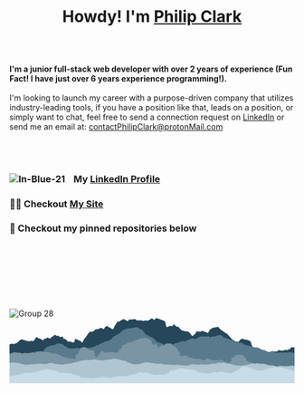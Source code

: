 
# <h1 align="center" >Howdy! I'm [Philip Clark](https://philip-clark.github.io/)</h1>
<br>
<br>

**I'm a junior full-stack web developer with over 2 years of experience (Fun Fact! I have just over 6 years experience programming!).**<br><br>
I'm looking to launch my career with a purpose-driven company that utilizes industry-leading tools, if you have a position like that, leads on a position, or simply want to chat, feel free to send a connection request on [LinkedIn](https://www.linkedin.com/in/-philip-clark/) or send me an email at: [contactPhilipClark@protonMail.com](mailto:contactPhilipClark@protonmail.com)

<br>
<br>

  
### ![In-Blue-21](https://github.com/Philip-Clark/Philip-Clark/assets/56705400/fc4a6117-af55-4935-ac22-5d52b317dee8)ㅤMy [LinkedIn Profile](https://www.linkedin.com/in/-philip-clark/)
### 🧑‍💻  Checkout [My Site](https://philip-clark.github.io/)


### 📌  Checkout my pinned repositories below

</div>
<br>
<br>
<br>
<br>

<br>
<br>






![Group 28](https://github.com/Philip-Clark/Philip-Clark/assets/56705400/b9d79823-d2db-4592-b2aa-79230c14cda2)<svg width="1720" height="393" viewBox="0 0 1720 393" fill="none" xmlns="http://www.w3.org/2000/svg">
<path d="M1349.2 133.132C1350.35 133.132 1351.78 133.392 1352.93 133.392C1354.65 133.392 1356.08 133.911 1356.94 134.95C1359.81 138.587 1363.82 140.406 1367.55 142.484C1368.41 143.003 1369.27 143.263 1369.84 143.783C1372.71 145.341 1375.86 145.861 1379.3 145.341C1379.88 144.822 1380.45 144.302 1381.02 143.783C1384.75 138.587 1389.05 133.911 1393.64 129.495C1395.65 127.677 1397.94 126.118 1400.52 124.819C1401.95 124.04 1403.39 123.78 1405.11 124.3C1406.25 124.56 1407.4 124.819 1408.55 125.079C1413.99 126.897 1419.73 128.196 1425.46 128.716C1426.8 128.889 1428.14 129.149 1429.48 129.495C1431.77 130.188 1434.16 130.707 1436.64 131.054C1439.8 131.314 1442.38 133.132 1445.24 134.431C1446.1 134.691 1446.96 135.21 1447.82 135.73C1450.41 136.509 1451.84 138.068 1453.27 140.146C1454.61 142.397 1455.95 144.648 1457.29 146.9C1458.72 149.497 1459.58 152.355 1459.58 155.212C1459.58 157.031 1460.15 158.589 1461.01 159.888C1461.59 161.274 1462.16 162.659 1462.73 164.044C1463.59 166.642 1464.74 168.98 1466.75 171.058C1467.32 171.578 1467.89 172.357 1468.47 172.877C1469.9 175.734 1472.48 177.553 1475.35 179.111C1478.02 180.323 1480.51 181.795 1482.8 183.527C1485.1 185.086 1487.68 186.644 1490.54 187.164C1492.26 187.424 1493.98 187.943 1495.7 188.203C1497.14 188.723 1498.57 189.502 1499.72 190.801C1500 192.1 1500.58 193.398 1501.15 194.697C1502.58 199.113 1504.88 203.01 1506.88 206.906C1508.32 209.764 1509.46 212.881 1510.33 215.739C1510.9 218.596 1512.62 220.415 1515.49 221.713C1516.63 221.194 1517.87 220.674 1519.21 220.155C1520.65 218.077 1522.65 216.518 1524.66 214.959C1527.53 213.401 1529.82 211.582 1532.69 209.764C1533.26 209.764 1534.12 209.504 1534.98 209.504C1539.85 212.881 1545.3 213.661 1551.04 213.661C1552.76 213.661 1554.48 213.66 1556.2 214.18C1557.06 214.44 1558.2 214.18 1559.35 214.18C1561.36 213.141 1562.79 211.842 1563.65 210.024C1564.42 208.292 1565.66 207.08 1567.38 206.387C1569.38 206.906 1570.82 207.946 1572.25 208.985C1573.97 210.543 1575.69 211.842 1577.99 212.362C1579.42 212.102 1580.28 211.323 1580.57 210.024C1581.33 208.119 1582.38 206.387 1583.72 204.828C1584.29 203.962 1585.06 203.183 1586.01 202.49C1587.16 201.451 1588.59 200.932 1590.31 200.932C1592.61 200.932 1594.9 201.191 1597.19 200.412C1597.58 200.412 1597.96 200.412 1598.34 200.412C1600.92 200.672 1603.5 200.412 1606.37 200.152C1607.8 200.152 1608.95 200.412 1610.38 200.672C1613.25 201.451 1615.26 200.672 1617.26 198.854C1618.6 197.641 1619.84 196.342 1620.99 194.957C1622.14 193.918 1623.28 193.139 1625 192.619C1626.15 192.099 1627.3 192.1 1628.73 192.1C1629.59 192.619 1630.45 193.139 1631.6 193.398C1633.03 193.918 1634.47 194.697 1635.9 194.957C1638.19 194.957 1640.2 195.736 1642.49 195.996C1643.64 196.169 1644.69 196.256 1645.65 196.256C1649.28 196.602 1652.43 195.736 1655.11 193.658C1655.97 192.879 1656.83 192.359 1657.97 191.84C1659.41 191.58 1659.69 193.139 1661.13 193.398C1664.28 192.359 1667.72 191.32 1670.59 190.281C1673.46 190.281 1674.6 192.1 1675.75 193.658C1677.47 193.658 1679.19 193.658 1680.91 193.398C1680.91 192.879 1681.2 192.359 1681.2 191.84C1681.2 191.061 1680.62 190.541 1680.62 189.762C1680.34 187.424 1682.63 185.605 1685.21 186.645C1686.93 187.164 1688.65 187.684 1690.66 187.943C1691.23 187.77 1691.8 187.51 1692.38 187.164C1693.53 185.086 1694.58 183.008 1695.53 180.929C1696.39 179.371 1697.83 178.072 1699.26 177.033C1699.83 176.513 1700.69 175.994 1701.84 175.474C1707.29 175.215 1713.31 175.474 1719.04 175.474C1719.33 176.254 1719.61 176.513 1719.61 177.033C1719.61 178.072 1719.61 179.025 1719.61 179.891C1719.61 248.816 1719.61 317.741 1719.61 386.667C1719.61 387.966 1719.61 389.265 1719.61 390.304C1719.04 390.823 1719.04 390.823 1719.04 390.823C1718.85 390.823 1718.75 390.823 1718.75 390.823C1146.31 390.996 573.969 391.083 1.72019 391.083C1.43349 391.083 0.860094 390.823 0.286698 390.823C0.286698 390.304 0.191132 389.784 0 389.265C0 388.399 0 387.619 0 386.927C0 312.286 0 237.733 0 163.265C0 161.966 -2.77689e-07 160.668 0.286698 159.109C1.81575 157.897 3.53594 157.031 5.44726 156.511C8.50537 155.645 11.5635 154.866 14.6216 154.173C15.9595 153.827 17.2974 153.914 18.6354 154.433C20.6423 154.953 22.9358 155.472 25.2294 156.251C28.3831 154.693 32.1102 154.173 35.2639 152.615C36.4106 151.835 37.5574 151.316 38.9909 151.576C41.5712 151.576 43.5781 150.796 44.7249 148.718C47.8786 145.861 50.7455 143.003 53.8992 140.405C57.913 137.028 61.9268 133.911 66.2272 130.794C69.0942 128.456 72.5346 127.677 76.2617 128.196C76.8351 128.196 77.4085 128.283 77.9819 128.456C81.7089 130.274 85.7227 131.054 90.0232 131.833C91.7434 132.353 93.4636 132.959 95.1837 133.651C98.6241 134.95 102.351 136.509 106.078 137.548C107.034 137.894 108.085 138.067 109.232 138.067C111.526 138.067 113.819 138.241 116.113 138.587C118.98 138.847 121.847 138.847 124.714 138.587C126.147 138.587 127.867 138.068 129.301 137.288C133.028 135.21 136.182 135.73 139.335 138.067C139.622 138.327 140.195 138.327 140.482 138.587C141.629 138.587 142.871 138.587 144.209 138.587C145.738 137.375 147.267 136.163 148.796 134.95C149.083 133.911 149.656 133.132 149.656 132.353C150.23 129.235 151.95 126.897 153.957 124.56C154.53 124.04 155.104 123.521 155.677 123.001C157.397 121.442 158.831 119.884 159.117 117.546C159.404 116.247 160.264 114.948 161.411 114.169C162.558 113.389 163.991 113.649 165.138 114.428C166.858 115.468 168.578 116.507 170.299 117.806C172.783 119.711 175.459 121.182 178.326 122.222C180.811 123.087 183.296 123.78 185.78 124.3C189.794 125.339 193.234 126.897 196.101 129.755C196.484 130.274 196.866 130.707 197.248 131.054C198.395 132.093 199.829 132.872 201.549 133.132C203.842 132.613 205.849 131.054 206.996 128.976C207.856 127.157 209.576 125.858 211.296 124.56C211.87 124.04 212.73 123.78 213.303 123.261C215.024 123.52 216.744 123.78 218.177 124.04C219.611 123.78 220.184 122.741 221.044 122.222C223.338 120.143 225.345 118.065 227.925 116.507C228.785 115.987 229.645 115.727 230.505 115.987C233.085 117.546 235.092 118.845 237.386 120.144C239.966 121.183 242.547 121.702 244.84 122.741C246.847 122.222 247.707 121.182 248.567 119.884C250.001 117.805 251.434 115.727 253.154 113.389C253.728 112.87 254.588 112.61 255.735 112.351C259.175 112.351 261.469 111.052 263.475 108.714C266.056 105.856 268.923 103.518 272.076 101.18C273.223 100.661 274.657 100.401 275.803 99.8815C278.097 101.267 279.913 102.999 281.251 105.077C281.824 106.116 282.398 107.155 283.544 107.675C285.265 107.415 286.411 106.116 288.131 105.337C288.992 105.337 290.138 105.077 290.998 105.077C295.299 106.895 298.739 108.973 302.18 111.571C303.9 112.87 305.907 114.169 308.487 114.948C311.067 114.429 312.501 112.61 314.221 111.311C315.941 110.792 317.088 111.571 317.948 112.091C320.242 113.476 322.535 114.862 324.829 116.247C325.02 117.286 325.307 118.325 325.689 119.364C325.402 120.143 325.402 120.923 325.116 121.702C325.689 123.521 327.409 125.079 329.703 125.079C330.467 125.079 331.136 124.992 331.71 124.819C333.143 124.56 334.29 124.3 335.723 124.56C336.01 125.079 336.87 125.339 337.157 125.858C338.877 128.716 341.744 130.275 344.611 132.093C345.184 132.439 345.758 132.699 346.331 132.872C347.478 133.651 348.625 134.691 348.625 135.989C348.625 139.366 350.918 141.445 354.072 142.743C356.366 143.003 358.373 141.964 360.379 141.185C361.526 140.665 362.673 139.886 364.393 140.146C365.54 140.925 366.973 141.964 368.98 142.224C369.554 142.224 369.84 142.484 370.414 142.743C372.994 144.302 376.148 144.821 379.301 145.861C379.875 145.861 380.448 146.121 381.022 146.121C383.029 145.861 384.749 146.64 386.182 147.159C389.623 145.601 391.916 142.484 392.49 139.626C392.872 137.375 393.35 135.037 393.923 132.612C394.783 128.716 394.783 128.716 397.65 124.819C398.606 124.3 399.561 124.3 400.517 124.819C401.091 125.339 401.951 125.858 402.524 126.118C403.097 126.638 403.958 127.157 404.531 127.417C409.118 129.668 413.705 131.833 418.292 133.911C420.013 134.95 422.019 135.47 424.026 135.47C425.46 135.47 426.893 135.99 427.753 137.029C428.9 138.068 429.856 139.107 430.62 140.146C432.627 143.263 435.208 145.341 438.648 146.64C440.081 146.38 440.942 145.341 441.802 144.562C442.948 139.886 444.764 135.383 447.249 131.054C449.542 127.417 452.409 124.04 455.276 120.663C458.143 117.373 460.819 113.909 463.304 110.272C467.318 104.817 471.045 98.8425 474.772 93.1275C476.205 91.0494 477.926 88.9712 479.646 86.893C481.079 85.3344 482.799 84.2952 484.52 83.2562C485.093 82.7366 485.953 82.7368 486.813 82.477C488.533 82.1307 490.254 81.8708 491.974 81.6976C494.554 81.4378 497.134 81.4377 499.715 80.9182C500.67 80.9182 501.626 80.7451 502.582 80.3988C506.022 79.0999 508.889 77.0218 511.756 74.9437C512.043 74.6839 512.616 74.1644 512.903 73.6448C515.196 70.008 518.923 68.1895 522.937 66.6309C523.511 66.3711 524.657 66.3711 525.517 66.3711C527.238 66.3711 529.053 66.3711 530.965 66.3711C533.545 66.3711 536.125 65.8517 538.419 64.5529C539.566 63.8602 540.808 63.0808 542.146 62.2149C544.726 60.6563 547.88 59.6173 551.32 59.0978C552.18 58.838 553.327 59.0977 554.187 59.3575C555.334 59.5307 556.481 59.9636 557.628 60.6563C561.068 62.4747 564.508 64.2931 567.949 66.1114C568.522 66.631 569.382 66.6311 569.956 66.8909C571.102 64.553 571.676 62.2148 572.823 60.1366C573.396 58.7512 574.065 57.3658 574.83 55.9804C575.976 53.729 577.888 52.2571 580.563 51.5644C584.004 50.5253 587.158 49.2264 590.025 46.8884C591.171 46.1091 592.318 45.8494 593.465 46.8884C594.038 47.9275 594.038 48.9667 594.038 50.2656C594.325 52.084 595.185 53.3828 597.192 54.1621C600.059 54.1621 602.639 54.9415 604.933 56.5001C605.315 56.6733 605.602 56.8463 605.793 57.0195C608.947 58.0586 611.24 59.8771 613.247 61.6955C614.967 63.5139 616.974 64.8126 618.981 66.1114C619.841 66.631 620.701 67.1505 621.848 67.4103C622.421 67.1505 622.995 66.8906 622.995 66.6309C623.855 65.5918 624.715 64.8127 626.148 64.2932C627.869 63.2541 630.162 60.1367 630.449 58.3184C630.449 57.2793 630.449 56.5 630.736 55.461C630.736 54.6817 631.022 53.9023 631.309 52.8633C631.596 52.3437 631.882 51.8243 632.456 51.3047C633.794 49.5729 634.845 47.6678 635.609 45.5896C636.183 44.2907 637.043 42.9919 637.903 41.6931C638.285 41.0003 638.763 40.3943 639.337 39.8748C642.204 36.4978 643.924 32.8608 645.644 28.9643C647.651 24.2884 648.224 23.769 653.098 20.9115C655.392 20.6517 657.685 20.3922 659.979 20.1324C661.412 19.8726 662.846 19.3528 664.279 18.5735C665.999 17.2747 668.006 16.4955 669.727 15.1967C670.873 14.1576 672.02 13.638 673.167 13.1184C676.416 11.3866 679.665 9.5683 682.915 7.66332C683.87 7.14379 684.826 6.71084 685.782 6.36448C686.928 6.10471 688.075 5.84481 689.222 5.58504C691.707 6.27776 694.096 7.31703 696.389 8.70247C697.536 9.222 698.683 9.65495 699.83 10.0013C701.837 11.0404 703.844 12.0795 705.277 13.8979C706.137 14.9369 707.284 15.7162 708.144 16.7553C712.158 17.015 714.738 14.9369 717.892 14.1576C718.465 12.8587 719.039 11.8195 719.612 10.7804C720.472 8.96205 721.906 7.92303 724.486 7.92303C726.493 8.1828 728.5 7.92297 730.22 8.18274C733.66 8.18274 737.101 7.92316 740.254 7.40362C741.401 7.14385 742.261 6.62431 743.695 6.10477C747.422 6.36454 751.435 5.84488 755.449 6.62418C756.596 6.62418 758.029 6.36448 759.176 6.36448C761.757 6.62425 763.19 8.18293 764.337 10.0013C765.197 11.3002 766.057 12.8588 767.491 13.8979C768.351 13.6381 769.497 13.6379 770.357 13.3781C772.364 12.5988 774.658 12.5989 776.665 12.8587C777.621 13.0319 778.576 13.1184 779.532 13.1184C780.965 13.1184 782.399 13.3784 783.546 13.6381C784.692 13.8979 785.839 14.4172 786.986 14.677C789.566 14.1574 791 12.3392 793.293 11.3002C795.014 12.3392 796.829 13.3782 798.741 14.4173C800.461 15.4563 802.468 16.2358 804.761 16.4955C809.062 15.7162 813.649 15.1965 818.523 14.677C818.905 14.677 819.192 14.677 819.383 14.677C823.779 13.4647 827.984 13.6381 831.998 15.1967C832.38 15.3699 832.762 15.4564 833.144 15.4564C834.578 15.4564 835.725 14.6771 836.871 14.1576C840.312 12.0794 843.466 10.0013 846.906 8.70247C848.339 7.92316 849.773 7.14385 850.92 6.10477C852.927 4.28639 855.507 2.98741 857.8 1.4288C859.234 0.389717 860.667 0.649423 862.101 1.6885C864.012 3.07394 865.637 4.63268 866.975 6.36448C868.408 7.92309 869.842 9.48171 872.422 10.261C873.282 10.0012 873.855 9.48165 874.716 9.22188C876.436 7.92303 878.156 6.3646 879.589 4.54622C881.023 2.72783 883.03 1.16896 885.61 0.389654C886.757 -0.129885 887.904 -0.129885 889.05 0.389654C892.204 2.20804 895.645 2.98748 899.085 3.76678C905.966 5.58517 912.56 8.18274 919.154 10.7804C920.587 11.5597 922.307 11.8198 923.741 12.3393C926.226 13.2052 928.806 14.0711 931.482 14.937C931.769 15.1968 932.342 15.1966 932.629 15.4564C935.782 18.0541 938.649 20.6519 939.796 24.2886C940.178 26.1936 940.943 27.9254 942.09 29.484C942.663 30.5231 943.236 31.8218 943.81 32.8608C943.81 33.8999 943.81 34.6792 943.523 35.4585C942.663 39.3551 943.236 42.7323 944.67 46.369C945.434 47.7545 946.199 49.1398 946.963 50.5253C947.537 51.5644 948.11 52.6034 948.684 53.3827C949.544 53.3827 950.117 53.6424 950.691 53.3827C952.411 53.1229 954.418 52.6034 955.851 52.0838C959.865 50.5252 963.592 48.9665 967.319 47.1481C970.186 45.8493 973.053 45.8496 975.633 47.4082C976.78 48.1875 978.214 48.9667 979.934 48.9667C982.514 47.9276 984.808 46.1093 985.668 43.5116C986.815 41.1737 988.535 39.0953 990.828 38.0562C991.402 37.7964 992.262 37.5368 993.122 37.5368C995.702 39.0954 997.709 41.1735 999.716 43.2516C1000.29 43.9443 1000.86 44.7237 1001.44 45.5896C1002.87 47.6678 1004.88 48.9668 1007.17 50.0059C1010.04 51.0449 1013.19 52.3436 1016.34 52.0838C1018.06 52.0838 1019.5 52.6033 1020.93 53.6424C1022.08 54.6815 1023.23 55.7207 1024.09 56.7598C1027.24 60.9161 1030.68 64.8126 1034.12 68.7091C1035.27 70.2678 1036.99 71.5667 1038.71 72.346C1041.29 73.385 1043.29 74.4241 1044.73 75.2034C1048.74 75.9827 1051.61 76.5021 1054.48 77.0216C1058.2 77.8009 1061.64 78.84 1065.37 79.6193C1067.09 79.8791 1068.81 79.6196 1070.53 79.8793C1072.06 79.8793 1073.59 80.0524 1075.12 80.3988C1077.22 80.7451 1079.04 81.611 1080.56 82.9965C1083.43 85.5941 1086.3 87.9321 1089.17 90.7895C1091.65 93.3872 1093.85 96.158 1095.76 99.102C1096.91 101.7 1098.63 103.778 1100.92 105.596C1102.35 106.376 1102.35 106.636 1104.93 107.155C1106.65 106.636 1108.09 105.596 1109.52 104.297C1111.62 102.739 1113.54 100.92 1115.26 98.8423C1116.69 97.5435 1118.12 96.2446 1119.27 94.9458C1120.7 93.9067 1121.85 92.8678 1123 91.8287C1123.28 90.2701 1123.86 88.9713 1123.86 87.6724C1124.14 86.1138 1125 84.8148 1125.58 83.2562C1127.58 79.8792 1130.74 78.5803 1134.75 79.3596C1138 79.8792 1141.25 80.572 1144.5 81.4379C1147.94 82.2172 1151.38 81.9574 1154.53 80.3988C1157.11 78.8401 1159.98 77.5412 1162.85 76.7619C1163.99 76.5022 1165.14 76.5023 1166 76.2425C1166.86 76.7621 1167.72 77.0218 1168.29 77.5414C1169.44 78.5804 1170.68 79.3598 1172.02 79.8793C1175.46 80.9184 1178.9 82.2171 1182.63 82.9965C1185.31 83.516 1187.69 84.5549 1189.8 86.1136C1190.94 86.8929 1192.09 87.6722 1193.24 88.4516C1194.96 88.4516 1196.39 88.4516 1198.11 88.4516C1199.64 86.3734 1201.07 84.2086 1202.41 81.9573C1202.98 81.178 1203.27 80.3986 1203.84 79.6193C1205.28 78.0607 1205.85 76.2423 1206.14 74.4239C1206.43 72.8653 1207 71.3068 1207.86 70.008C1209.01 68.4494 1210.44 67.4104 1212.45 67.1506C1215.6 66.631 1217.89 65.0722 1219.61 62.7343C1221.91 59.6171 1225.06 58.3182 1228.79 57.5389C1230.22 57.2792 1231.94 57.0196 1233.37 56.7598C1235.67 56.5 1237.96 56.2403 1240.26 55.461C1242.26 54.9414 1244.27 54.6816 1246.28 54.4218C1249.33 53.9023 1252.3 53.4693 1255.16 53.123C1255.93 52.9498 1256.79 52.8633 1257.74 52.8633C1258.51 52.8633 1259.37 52.9498 1260.32 53.123C1261.47 54.6816 1262.62 56.5 1264.05 58.0587C1267.49 61.4357 1270.65 64.8127 1274.09 68.1897C1274.47 68.7093 1274.95 69.0554 1275.52 69.2285C1279.82 71.5665 1282.97 74.684 1286.99 77.2817C1288.52 78.3207 1290.14 79.3597 1291.86 80.3988C1293.58 81.6976 1295.59 82.9965 1297.02 84.2953C1300.46 87.1528 1303.9 89.4908 1307.63 91.569C1310.78 93.3874 1313.36 95.4654 1315.94 97.2838C1317.38 98.5826 1318.52 100.401 1319.96 101.7C1321.68 103.518 1323.4 105.597 1325.4 107.155C1329.42 110.792 1332.86 114.688 1335.44 119.104C1336.87 121.702 1339.17 123.78 1341.46 125.599C1344.14 127.677 1346.43 130.015 1348.34 132.612C1348.63 132.872 1348.91 132.872 1349.2 133.132Z" fill="#264759"/>
<path d="M835.725 101.794C832.858 100.623 829.991 100.428 827.411 100.038C825.977 99.843 824.257 99.6479 823.11 98.8676C820.243 96.7218 818.236 94.381 816.516 91.65C815.369 89.8944 813.649 88.1387 812.789 86.188C812.502 85.6028 812.216 85.0176 811.929 84.2373C811.929 83.197 811.547 82.2216 810.782 81.3113C809.062 78.8404 807.246 76.4345 805.335 74.0937C804.761 73.4434 804.092 72.8582 803.328 72.338C801.417 70.7775 799.41 69.2819 797.307 67.8514C796.543 67.4613 795.778 67.1362 795.014 66.8761C793.58 66.2909 791.86 65.9007 790.14 65.5106C786.413 64.7303 783.546 63.3648 781.252 61.6092C778.099 59.6585 775.518 57.3176 772.938 55.1718C772.365 54.5866 771.504 54.1965 771.218 54.0014C769.498 53.6113 768.638 53.6113 767.491 53.8064C765.484 54.3916 763.477 54.7817 761.47 54.7817C760.706 54.7817 760.037 54.8467 759.463 54.9768C755.736 55.9521 751.722 56.9275 747.709 57.9028C744.268 58.6831 741.115 59.4634 737.387 59.8535C735.381 60.0486 733.087 60.4387 731.08 60.8289C726.493 61.4141 721.619 61.8042 717.032 61.8042C713.783 61.6742 710.724 62.1944 707.857 63.3648C706.711 63.7549 705.564 64.1451 704.417 64.5352C701.263 65.7057 698.396 66.8761 696.103 68.6317C694.383 69.9972 692.376 70.7775 690.082 70.9726C687.789 71.3627 685.782 71.9479 683.775 72.5331C682.341 72.9233 681.195 73.5085 680.334 74.4838C679.761 77.6049 676.894 79.7507 674.314 82.2866C672.594 84.2373 670.3 85.7979 668.293 87.7486C666.573 89.3092 664.279 90.6747 662.273 92.0402C657.399 94.9662 651.951 97.5021 647.364 100.623C646.217 101.404 644.784 102.184 643.35 102.964C640.483 104.135 637.903 105.305 635.036 106.67C632.169 108.231 629.589 109.792 626.722 111.352C625.002 112.132 623.855 113.303 622.708 114.473C621.944 115.384 621.561 116.359 621.561 117.399C621.561 118.375 621.561 119.155 621.561 119.74C620.415 121.691 618.694 123.056 617.261 124.227C610.954 129.104 604.073 133.395 595.472 136.126C593.943 136.516 592.509 136.971 591.172 137.492C589.451 138.077 587.731 138.857 586.298 139.832C585.724 140.027 585.151 140.223 584.577 140.418C583.431 140.027 582.57 139.637 581.424 139.247C580.564 139.247 579.417 139.247 578.557 139.247C577.983 139.442 577.697 139.442 577.41 139.637C574.161 141.588 571.007 143.474 567.949 145.294C567.184 145.815 566.611 146.335 566.229 146.855C563.075 149.781 558.775 151.732 553.901 153.097C553.327 153.292 552.467 153.292 551.894 153.487C550.556 153.617 549.218 153.812 547.88 154.073C546.447 155.243 544.726 156.023 543.006 156.804C540.999 157.779 539.566 158.949 537.846 160.315C536.125 161.485 534.405 162.265 531.825 162.851C530.391 162.656 528.671 162.07 526.378 162.461C525.518 162.851 524.371 163.631 522.937 164.216C522.651 164.996 522.651 165.582 522.364 166.167C520.357 167.923 517.777 169.093 515.197 170.068C514.336 170.458 513.19 170.654 512.043 170.849C511.087 171.109 510.036 171.304 508.889 171.434C506.882 174.75 502.582 176.116 497.995 177.286C495.128 177.286 492.834 175.53 489.967 175.92C489.68 176.115 489.394 176.115 489.394 176.311C487.673 177.676 485.667 178.261 483.086 178.651C477.926 179.432 472.67 179.952 467.318 180.212C463.304 180.407 459.577 181.187 455.563 181.773C453.556 182.163 451.55 182.358 449.256 182.358C448.396 182.553 447.249 182.358 446.102 182.163C442.662 181.642 439.221 181.122 435.781 180.602C432.914 180.797 430.334 181.382 428.327 182.748C428.04 182.943 427.754 182.943 427.467 182.943C427.18 183.138 426.893 182.943 426.607 182.943C425.46 182.553 424.6 181.968 423.74 181.577C421.159 180.992 418.579 180.407 415.712 180.797C415.139 180.797 414.565 180.797 413.992 180.797C412.845 180.602 411.698 180.602 410.552 180.407C409.405 180.407 407.971 180.212 406.538 180.212C403.958 179.822 401.377 180.017 398.797 180.017C397.65 180.017 396.79 180.407 396.217 180.992C395.07 182.163 393.636 182.748 392.203 182.943C391.056 182.943 389.909 182.943 388.763 182.943C387.998 182.683 387.234 182.423 386.469 182.163C386.087 182.163 385.705 182.163 385.322 182.163C384.462 182.163 383.602 182.553 382.455 182.553C380.162 182.553 377.868 182.748 375.574 183.138C373.568 183.723 371.274 183.723 368.98 183.528C368.025 183.008 367.069 182.488 366.114 181.968C364.967 182.163 363.82 182.163 362.673 182.358C359.519 181.382 356.366 180.797 352.925 180.992C351.205 179.822 350.632 178.456 349.772 177.091C348.912 175.92 347.765 174.945 346.331 173.97C345.471 173.385 344.611 172.604 343.751 172.214C342.986 171.694 342.126 171.239 341.171 170.849C339.737 170.068 338.304 169.483 336.87 168.898C335.723 168.248 334.481 167.597 333.143 166.947C331.996 166.362 330.563 165.582 329.703 164.606C327.983 162.786 325.785 161.29 323.109 160.12C322.535 159.73 321.866 159.339 321.102 158.949C319.095 157.974 317.375 156.608 315.368 155.438C313.839 155.178 312.31 154.918 310.781 154.658C309.252 154.398 307.818 154.398 306.48 154.658C304.187 155.048 302.18 154.853 299.886 154.073C298.453 153.682 296.733 153.292 295.299 152.512C294.726 152.317 294.152 152.122 293.292 151.927C292.145 152.122 290.712 152.317 288.992 152.512C284.691 154.853 279.817 157.584 275.23 160.12C272.65 161.29 270.07 162.461 267.203 163.241C264.622 164.021 262.329 164.606 259.462 164.411C259.08 164.411 258.697 164.411 258.315 164.411C254.301 165.192 250.288 164.996 246.274 164.996C243.694 165.777 241.687 166.947 239.966 168.313C238.82 169.288 237.673 169.873 236.526 170.849C234.519 172.409 231.652 173.58 228.498 174.36C226.778 174.75 224.771 175.335 222.764 175.725C221.235 176.116 220.089 176.701 219.324 177.481C217.891 178.846 216.457 180.212 215.597 181.968C215.024 183.723 213.877 185.479 212.443 187.235C211.679 188.145 211.01 189.12 210.437 190.161C208.716 192.696 206.423 195.037 204.129 197.183C201.549 199.329 198.969 201.28 196.388 203.425C195.624 203.946 194.764 204.531 193.808 205.181C193.043 205.701 192.088 206.026 190.941 206.156C189.03 206.286 187.023 206.481 184.92 206.742C183.773 207.522 182.627 208.237 181.48 208.887C180.907 210.188 180.333 211.423 179.76 212.594C179.473 213.374 178.9 214.154 178.326 214.935C176.606 218.251 172.592 220.006 168.005 221.177C167.623 221.307 167.145 221.437 166.572 221.567C165.138 221.177 163.705 220.787 162.845 219.616C162.271 219.226 161.698 219.031 161.124 218.641C159.787 218.121 158.353 218.056 156.824 218.446C156.059 218.706 155.39 218.966 154.817 219.226C151.95 220.396 149.37 221.372 146.216 221.567C144.209 221.567 142.202 222.152 139.909 222.542C139.335 222.542 138.762 222.347 137.902 222.152C137.328 222.152 136.755 222.152 136.468 222.152C131.881 224.103 127.294 225.858 122.994 227.614C122.229 228.004 121.56 228.329 120.987 228.589C118.502 229.89 116.113 231.125 113.819 232.296C112.672 232.816 111.717 233.466 110.952 234.246C109.232 235.612 107.799 237.173 106.365 238.733C105.505 239.513 104.932 240.294 103.211 240.879C100.918 241.074 98.3376 240.294 95.7573 239.708C94.8972 239.513 94.037 239.123 93.1769 238.928C90.0233 237.758 87.1564 236.587 83.716 235.807C82.3781 235.547 81.2312 235.027 80.2756 234.246C78.2687 232.881 75.9751 232.101 73.6815 231.515C71.3879 230.735 69.0944 231.32 67.3742 232.686C66.8008 233.206 66.3229 233.661 65.9407 234.051C64.7939 235.222 63.6471 236.392 62.2136 237.368C60.8757 238.278 59.8243 239.318 59.0598 240.489C57.913 242.439 56.7664 244.39 55.6196 246.341C55.0462 247.121 54.5683 247.901 54.1861 248.682C53.326 248.877 52.4658 249.072 51.8924 248.877C49.0254 248.487 46.4452 248.096 43.8649 247.121C41.858 246.146 39.5644 245.756 37.2708 245.756C34.9772 245.756 32.6836 245.951 30.39 246.731C28.9566 247.511 27.2365 248.096 25.5163 248.877C23.5095 249.852 21.5025 250.632 19.2089 251.023C17.202 251.608 14.9085 252.388 12.9016 252.973C10.608 253.754 8.31445 254.534 5.44747 254.534C4.30068 254.534 3.15382 254.729 2.00702 254.924C1.43363 254.924 0.860198 255.314 0.286802 255.314C0.286802 255.704 7.85158e-05 256.094 7.85158e-05 256.485C7.85158e-05 301.091 7.85158e-05 345.762 7.85158e-05 390.498C7.85158e-05 390.498 0.286802 390.693 0.286802 390.888C0.5735 390.888 0.860273 391.083 1.14697 391.083C573.396 391.083 1145.65 391.083 1717.89 391.083C1718.47 391.083 1718.75 391.083 1719.33 390.888C1719.33 390.498 1719.42 390.108 1719.61 389.718C1719.61 389.197 1719.61 388.612 1719.61 387.962C1719.61 329.831 1719.61 271.7 1719.61 213.569C1719.61 212.594 1719.61 211.423 1719.04 210.448C1717.03 209.668 1715.31 208.302 1712.73 207.717C1711.87 208.302 1712.16 209.082 1712.16 209.668C1712.16 210.448 1711.87 210.838 1710.73 211.033C1707 210.448 1706.71 208.302 1706.14 206.156C1705.28 205.571 1704.42 205.181 1703.56 204.596C1698.69 204.401 1693.81 204.401 1689.22 205.571C1687.89 205.961 1686.55 206.156 1685.21 206.156C1684.06 206.156 1682.63 206.351 1681.77 206.742C1680.05 207.717 1678.04 208.107 1676.04 208.302C1675.46 208.302 1674.99 208.367 1674.6 208.497C1673.46 208.302 1672.31 207.912 1671.45 207.522C1670.59 207.327 1670.02 206.742 1668.87 206.156C1666.86 206.351 1665.14 205.376 1662.85 204.986C1662.28 205.376 1661.7 205.701 1661.13 205.961C1660.55 206.156 1660.27 206.351 1659.69 206.351C1655.68 207.132 1651.67 208.497 1647.08 208.107C1646.32 207.587 1645.46 206.937 1644.5 206.156C1643.93 206.156 1643.07 206.156 1642.21 206.156C1641.44 206.677 1640.77 207.132 1640.2 207.522C1639.63 207.522 1639.34 207.717 1639.05 207.717C1635.04 207.717 1631.03 207.717 1627.01 207.717C1623.86 207.717 1620.42 207.912 1617.26 207.717C1614.97 207.522 1612.68 207.717 1610.38 208.107C1610.1 208.302 1609.52 208.107 1608.95 208.107C1606.94 207.522 1604.94 206.937 1602.93 206.156C1602.16 204.856 1601.4 203.685 1600.64 202.645C1600.64 202.255 1600.54 201.93 1600.35 201.67C1599.77 200.304 1598.63 199.719 1596.62 199.524C1592.89 199.329 1589.45 198.939 1586.01 198.158C1585.73 198.158 1585.44 198.158 1584.87 198.158C1584.1 198.679 1583.15 199.264 1582 199.914C1580.28 200.304 1578.56 200.694 1576.55 201.085C1573.49 201.735 1570.53 202.45 1567.66 203.23C1565.94 203.816 1564.22 203.62 1562.5 203.62C1559.35 203.23 1556.48 202.255 1554.19 200.694C1552.18 199.524 1550.46 198.158 1548.17 197.378C1547.6 197.183 1547.31 196.793 1547.02 196.598C1545.11 195.037 1542.72 193.997 1539.86 193.477C1534.69 192.306 1529.53 190.941 1524.37 189.185C1521.51 188.405 1518.93 187.235 1516.06 186.064C1514.53 185.544 1513.38 184.699 1512.62 183.528C1512.33 183.138 1511.76 182.748 1511.47 182.358C1510.33 180.407 1508.03 179.432 1505.16 179.042C1503.16 178.651 1500.86 178.456 1498.86 178.456C1498.28 178.456 1497.71 178.261 1497.14 178.261C1496.37 177.611 1495.61 176.896 1494.84 176.116C1492.84 175.53 1490.54 175.92 1488.25 176.311C1483.66 175.66 1479.08 175.075 1474.49 174.555C1473.34 174.36 1472.19 174.165 1471.05 173.97C1469.33 173.84 1467.89 173.319 1466.75 172.409C1465.6 171.629 1464.45 170.849 1463.31 170.068C1462.16 169.288 1461.01 168.703 1459.58 168.508C1459.39 168.378 1459.2 168.313 1459.01 168.313C1455.85 168.703 1452.7 168.118 1449.83 167.337C1448.11 166.947 1446.39 166.557 1444.67 166.362C1442.95 166.167 1441.23 165.972 1439.22 165.777C1438.65 165.387 1437.79 164.996 1436.93 164.606C1434.64 163.436 1432.34 162.656 1429.76 162.851C1429.19 162.851 1428.52 162.851 1427.76 162.851C1426.32 162.851 1424.89 162.656 1423.74 162.07C1420.02 160.315 1416.29 158.559 1413.71 156.023C1411.99 154.333 1409.89 152.902 1407.4 151.732C1405.87 150.951 1404.44 150.106 1403.1 149.196C1401.38 148.285 1399.47 147.83 1397.37 147.83C1395.93 147.83 1394.5 147.44 1393.07 147.44C1390.96 147.31 1388.96 147.245 1387.05 147.245C1386.09 147.245 1385.13 147.245 1384.18 147.245C1383.41 146.855 1382.74 146.53 1382.17 146.27C1382.17 145.099 1381.88 143.929 1381.88 143.149C1380.45 141.588 1378.73 141.003 1376.72 140.418C1375 140.027 1373.28 139.832 1371.56 139.832C1367.26 139.637 1363.25 139.832 1357.8 138.857C1353.79 137.296 1348.34 135.736 1343.75 133.2C1342.32 132.42 1340.89 132.03 1339.45 131.444C1337.16 130.469 1334.87 129.494 1332.57 128.713C1331.23 128.323 1329.9 127.998 1328.56 127.738C1322.82 126.763 1317.95 124.812 1313.36 122.471C1311.93 121.886 1310.78 120.716 1309.06 119.545C1306.77 118.375 1303.62 117.789 1300.18 117.594C1297.02 117.399 1294.15 117.204 1291.29 115.839C1291 115.449 1290.43 114.863 1290.14 114.278C1288.99 112.913 1287.56 111.352 1285.84 110.182C1285.27 109.792 1284.79 109.336 1284.41 108.816C1283.55 107.646 1282.11 106.866 1280.97 105.89C1278.86 104.46 1276.76 103.094 1274.66 101.794C1272.65 101.404 1270.93 101.404 1269.21 101.989C1268.07 102.184 1266.63 102.379 1265.49 102.574C1264.34 102.769 1263.48 102.964 1262.62 103.549C1261.28 104.33 1259.75 104.655 1258.03 104.525C1257.65 104.525 1257.17 104.525 1256.6 104.525C1254.5 104.395 1252.68 104.85 1251.15 105.89C1249.43 107.256 1247.14 108.036 1244.84 108.621C1243.12 109.011 1241.12 109.596 1239.4 109.987C1236.72 110.507 1234.04 110.702 1231.37 110.572C1227.93 110.377 1224.77 110.767 1221.62 111.547C1218.47 112.523 1215.03 113.108 1212.16 114.473C1211.59 114.863 1210.73 115.058 1209.87 115.254C1209.29 115.449 1208.43 115.449 1207.86 115.644C1207 115.449 1206.71 115.058 1206.71 114.668C1206.52 113.368 1206.23 112.067 1205.85 110.767C1205.09 110.247 1204.23 109.662 1203.27 109.011C1201.84 109.011 1200.4 109.011 1199.26 109.011C1194.1 109.206 1189.22 109.596 1184.64 110.377C1180.24 111.027 1175.84 111.287 1171.45 111.157C1168.29 110.962 1165.43 110.572 1162.56 109.596C1159.69 108.556 1156.92 108.686 1154.25 109.987C1150.23 111.937 1145.93 113.303 1142.2 115.449C1139.53 116.879 1136.85 118.375 1134.18 119.935C1133.41 120.455 1132.46 120.976 1131.31 121.496C1129.21 122.406 1127.01 123.316 1124.72 124.227C1123.76 124.487 1122.81 124.812 1121.85 125.202C1119.84 125.787 1118.12 125.787 1116.12 125.397C1112.39 124.617 1109.23 123.446 1106.08 121.886C1105.22 121.496 1104.65 121.106 1104.07 120.716C1103.21 120.52 1102.64 120.716 1101.78 120.52C1099.49 122.666 1096.91 124.422 1094.04 125.982C1091.94 126.893 1089.74 127.608 1087.45 128.128C1085.73 128.518 1084.01 128.908 1082.57 129.299C1079.42 129.884 1076.84 130.859 1073.97 131.835C1072.63 132.355 1071.77 133.135 1071.39 134.175C1071.1 135.541 1069.96 136.711 1068.52 137.687C1066.52 138.662 1064.8 139.832 1062.79 140.808C1060.21 140.613 1057.63 140.418 1054.76 140.223C1053.04 139.052 1051.61 137.296 1048.45 137.296C1045.87 137.687 1043.58 138.077 1041.29 138.857C1036.13 140.808 1030.68 142.368 1024.95 143.344C1024.66 143.734 1024.37 144.124 1024.09 144.514C1023.51 145.88 1022.08 146.66 1020.36 147.245C1019.98 147.375 1019.5 147.505 1018.92 147.635C1014.15 148.676 1009.37 149.781 1004.59 150.951C1003.73 151.146 1002.58 151.146 1001.44 151.342C1000.29 151.342 999.143 151.342 997.996 151.342C995.416 153.097 992.835 154.658 991.402 156.999C990.542 158.559 988.822 159.535 986.815 160.315C985.094 160.965 983.374 161.615 981.654 162.265C980.507 162.656 979.265 162.851 977.927 162.851C976.494 162.851 975.06 162.851 973.913 162.851C969.9 162.656 966.172 163.631 963.305 165.387C960.725 167.142 957.285 168.313 954.131 169.483C947.824 169.483 947.25 169.483 944.383 168.703C944.097 168.508 943.81 168.118 943.523 167.727C942.185 166.297 940.37 165.192 938.076 164.411C934.827 163.501 932.533 162.005 931.195 159.925C930.622 159.144 930.049 158.754 929.475 158.169C928.328 156.999 927.181 156.218 925.461 155.633C923.932 155.113 922.403 154.658 920.874 154.268C918.867 153.682 917.147 153.292 915.427 152.317C914.853 151.667 914.28 150.951 913.707 150.171C912.273 149.586 910.553 149.196 908.833 148.806C906.826 148.22 904.532 147.44 902.525 146.855C899.085 145.489 895.358 144.514 891.344 144.319C890.484 144.124 889.911 143.929 889.051 143.734C888.668 143.214 888.382 142.758 888.19 142.368C887.33 140.613 886.47 139.052 885.324 137.296C884.368 135.736 882.934 134.305 881.023 133.005C878.443 131.444 877.009 129.299 874.716 127.543C873.569 126.373 872.422 125.397 871.275 124.227C868.695 122.276 867.262 119.935 864.968 117.789C864.681 117.399 864.681 117.009 864.108 116.619C862.388 115.058 860.381 113.888 857.514 114.083C855.507 114.278 854.073 113.888 852.353 113.303C849.677 112.262 846.906 111.222 844.039 110.182C842.892 109.596 842.032 109.206 841.459 108.426C841.459 108.036 841.172 107.646 840.885 107.451C838.592 105.89 836.872 103.939 835.725 101.794Z" fill="#597A8C"/>
<path d="M695.787 159.369C697.794 158.349 700.374 157.328 702.667 156.308C703.528 155.798 704.388 155.288 704.674 154.607C705.534 152.906 707.541 151.546 709.261 150.355C709.835 149.845 710.695 149.335 711.555 148.825C714.135 147.124 717.288 146.614 721.302 147.124C722.258 147.237 723.309 147.294 724.456 147.294C725.029 147.464 725.602 147.294 726.176 147.294C727.322 146.954 728.183 146.614 728.469 145.933C728.756 145.423 729.043 145.083 729.616 144.743C731.909 143.892 734.203 142.872 736.496 142.192C737.93 141.682 739.65 141.511 741.37 141.511C743.09 141.681 744.524 141.511 745.957 141.511C747.104 141.001 747.677 140.491 747.964 139.811C748.537 138.45 749.971 137.26 751.117 136.069C752.551 134.878 754.558 134.028 757.138 133.688C758.093 133.461 759.145 133.291 760.291 133.178C761.725 133.008 763.158 133.008 764.305 132.667C769.465 131.307 774.626 130.286 778.639 127.565C780.933 126.035 783.8 124.844 786.093 123.313C788.673 121.953 792.114 121.272 795.554 121.102C798.994 120.932 802.434 120.592 805.874 119.912C809.888 119.232 813.902 118.721 817.915 118.891C825.082 118.891 831.389 120.252 835.976 123.824C836.55 124.164 837.123 124.674 837.41 125.014C837.983 125.524 837.983 126.035 838.27 126.545C839.703 126.885 841.137 127.055 842.857 127.055C849.451 126.885 852.318 127.735 854.324 131.137C854.707 131.477 854.898 131.817 854.898 132.157C854.898 134.198 855.758 136.069 856.618 138.11C857.191 139.3 857.478 140.661 857.765 142.022C857.765 142.702 857.765 143.382 858.051 143.892C858.625 145.82 859.102 147.691 859.485 149.505C859.771 151.376 860.631 153.247 862.065 154.947C863.498 156.478 864.358 158.009 865.218 159.369C865.601 159.823 865.887 160.276 866.078 160.73C868.945 161.24 871.239 160.56 873.246 159.369C874.01 158.802 874.775 158.179 875.539 157.499C877.068 156.138 878.979 155.117 881.273 154.437C882.42 154.437 882.993 154.777 883.566 155.288C883.853 155.628 884.14 156.138 884.14 156.648C884.14 158.349 885.286 159.71 887.007 161.07C887.962 162.091 888.822 163.054 889.587 163.961C890.447 165.152 891.594 166.172 892.167 167.363C892.454 168.213 893.027 169.064 893.887 169.744C895.607 171.105 896.467 172.465 896.18 174.166C896.18 176.377 897.041 178.418 898.474 180.289C898.761 180.629 899.047 180.629 899.334 180.799C900.481 180.799 901.245 180.515 901.628 179.949C902.201 179.382 902.679 178.815 903.061 178.248C903.921 176.377 905.068 174.676 905.641 172.975C906.215 171.105 907.361 169.404 910.228 168.383C911.566 167.816 912.904 167.363 914.242 167.023C916.535 166.513 918.255 166.002 919.975 165.152C921.696 164.131 923.702 163.621 926.283 164.131C927.143 164.472 928.289 165.152 929.149 165.492C930.009 165.662 930.583 165.322 931.156 165.152C934.023 163.451 936.03 161.24 937.75 159.029C938.514 158.009 939.279 157.045 940.044 156.138C941.477 154.267 944.344 153.247 947.497 152.566C949.504 152.226 951.511 152.396 953.518 152.736C956.098 153.247 958.678 153.587 961.545 153.417C962.978 153.417 964.412 153.247 965.845 153.077C968.425 152.736 971.006 152.566 974.159 153.247C975.306 153.927 976.739 154.947 978.459 156.138C980.371 157.499 982.282 158.859 984.193 160.22C984.958 160.787 985.627 161.41 986.2 162.091C987.156 162.884 987.92 163.735 988.493 164.642C989.64 166.342 991.36 167.873 993.367 169.234C994.132 169.687 994.705 170.141 995.087 170.594C996.234 171.785 997.667 172.805 999.387 173.656C1003.02 175.81 1006.65 177.964 1010.28 180.119C1010.47 180.232 1010.66 180.345 1010.85 180.459C1013.72 181.989 1014.3 183.86 1013.44 186.071C1013.15 186.922 1013.15 187.772 1012.58 188.622C1012 189.643 1012.19 190.607 1013.15 191.514C1014.58 193.385 1016.02 195.085 1017.74 196.786C1019.17 198.317 1021.18 199.847 1022.61 201.378C1024.14 202.739 1025.19 204.213 1025.76 205.8C1026.91 208.181 1027.77 210.562 1028.34 213.113C1028.63 214.134 1028.63 215.324 1028.34 216.345C1027.48 218.726 1027.77 220.937 1029.2 223.148C1030.35 225.189 1031.78 227.059 1032.36 229.27C1032.64 230.121 1032.93 230.291 1034.65 230.971C1034.94 230.801 1035.8 230.631 1036.37 230.291C1037.8 229.611 1039.24 228.76 1040.67 228.08C1043.25 226.889 1046.12 226.209 1049.56 226.209C1052.71 226.209 1055.86 225.699 1059.02 225.529C1059.97 225.415 1060.93 225.359 1061.89 225.359C1063.8 225.245 1065.42 225.529 1066.76 226.209C1068.86 227.343 1070.96 228.477 1073.07 229.611C1075.93 231.311 1078.8 233.012 1082.24 234.203C1083.39 234.543 1083.96 235.053 1084.82 235.563C1085.97 236.414 1087.69 237.094 1089.41 237.434C1094.95 238.795 1100.49 240.099 1106.03 241.346C1107.95 241.799 1109.95 242.196 1112.06 242.536C1114.35 243.047 1116.64 243.727 1118.36 244.577C1119.51 245.087 1120.37 245.428 1121.52 245.938C1121.8 245.938 1122.38 245.938 1122.66 245.938C1126.68 245.938 1130.69 245.938 1134.7 245.938C1136.71 245.938 1138.72 245.598 1140.44 245.258C1143.69 244.577 1146.84 244.01 1149.9 243.557C1152.19 243.217 1153.62 243.557 1154.48 244.747C1154.48 244.861 1154.48 244.974 1154.48 245.087C1155.63 247.639 1158.5 249.679 1161.65 251.55C1164.23 253.081 1167.39 254.101 1170.25 255.122C1173.5 254.895 1176.37 254.272 1178.85 253.251C1180 252.401 1180.57 251.55 1181.15 250.7C1182.01 249.169 1183.15 247.639 1185.16 246.618C1187.17 245.428 1189.17 244.917 1191.75 244.577C1193.86 244.464 1195.86 244.237 1197.77 243.897C1199.49 243.727 1201.21 243.727 1202.93 244.067C1205.23 244.747 1207.81 245.428 1210.1 246.278C1214.12 247.639 1217.84 249.339 1221.57 251.04C1224.44 252.401 1227.02 253.931 1229.31 255.292C1229.88 255.632 1230.46 255.916 1231.03 256.142C1232.18 256.312 1233.32 255.972 1234.18 255.802C1236.29 255.122 1238.29 254.498 1240.2 253.931C1241.64 253.421 1243.07 253.081 1243.93 252.571C1247.08 252.401 1249.66 252.741 1252.24 253.251C1253.96 253.591 1255.68 254.101 1258.27 253.591C1259.99 252.911 1262.28 252.231 1264.29 251.38C1264.86 251.153 1265.53 250.927 1266.29 250.7C1268.01 249.85 1270.02 249.85 1272.31 250.19C1275.18 250.643 1277.86 251.437 1280.34 252.571C1282.63 253.591 1284.83 254.668 1286.93 255.802C1291.52 258.013 1296.68 259.884 1301.84 261.415C1305.28 262.435 1308.72 263.456 1311.88 264.816C1313.6 265.667 1315.32 266.177 1317.61 266.347C1318.47 266.347 1319.33 265.837 1320.48 265.497C1321.91 264.986 1323.06 265.156 1324.49 265.837C1325.35 266.347 1325.92 266.857 1326.78 267.367C1329.94 267.537 1329.94 267.367 1331.37 264.986C1332.13 264.646 1333.19 264.136 1334.52 263.456C1336.53 261.585 1337.68 259.034 1338.82 256.823C1337.96 254.442 1338.25 252.231 1338.54 250.02C1338.54 249.509 1338.82 248.999 1338.82 248.489C1338.82 245.768 1339.68 243.047 1340.54 240.495C1341.12 238.625 1342.84 237.094 1345.99 236.244C1348.57 235.223 1351.44 234.373 1354.59 234.033C1356.89 233.692 1358.03 233.012 1358.32 231.652C1358.61 228.08 1361.47 225.189 1365.77 222.808C1367.78 221.787 1370.07 221.107 1372.65 220.767C1376.38 220.086 1380.39 219.746 1384.69 220.427C1385.55 220.597 1386.41 220.597 1387.56 220.597C1389.66 220.597 1391.86 220.597 1394.15 220.597C1397.98 220.597 1401.51 221.164 1404.76 222.297C1406.77 222.978 1408.49 223.998 1409.35 225.189C1411.07 227.23 1413.36 228.93 1415.66 230.631C1417.18 231.765 1418.52 233.012 1419.67 234.373C1421.39 236.414 1423.2 238.455 1425.12 240.495C1425.98 241.346 1426.84 242.026 1427.7 242.706C1428.27 243.217 1428.84 243.727 1429.42 244.237C1430.28 245.258 1430.28 246.278 1428.84 247.128C1427.7 247.809 1426.55 248.489 1425.4 249.169C1426.17 250.53 1427.22 251.72 1428.56 252.741C1430.09 253.988 1431.71 255.179 1433.43 256.312C1436.11 257.9 1438.78 259.487 1441.46 261.075C1442.99 261.868 1444.13 262.775 1444.9 263.796C1445.76 264.476 1446.33 265.156 1447.19 265.837C1450.34 266.347 1453.21 266.857 1456.37 267.367C1458.47 267.594 1460.57 267.708 1462.67 267.708C1466.4 267.878 1469.27 268.898 1472.13 270.429C1473.57 271.109 1475 271.959 1476.43 272.81C1478.44 274.17 1480.73 275.021 1483.31 276.041C1485.89 277.232 1489.05 277.572 1492.2 277.912C1495.93 278.252 1499.65 278.252 1503.38 278.422C1505.1 278.592 1506.82 278.422 1508.26 278.252C1509.98 277.912 1511.41 277.912 1513.13 278.082C1517.43 278.762 1521.44 279.443 1525.46 280.293C1527.75 280.803 1529.18 281.654 1530.62 282.674C1531.76 283.695 1532.81 284.715 1533.77 285.736C1536.35 288.457 1539.5 290.838 1543.23 292.879C1544.66 293.729 1545.81 294.75 1547.24 295.94C1549.25 296.45 1550.97 297.301 1552.4 298.491C1554.13 299.852 1556.71 300.702 1559 301.553C1559.86 301.893 1561.01 302.063 1561.58 302.233C1563.01 302.233 1564.45 302.063 1565.88 302.063C1567.6 302.063 1569.03 302.403 1570.47 303.253C1570.85 303.48 1571.23 303.707 1571.61 303.934C1574.77 306.485 1578.78 308.696 1582.51 310.737C1584.23 311.757 1585.95 312.437 1587.95 313.118C1589.39 313.628 1590.82 313.968 1592.54 313.798C1593.11 313.798 1593.69 313.798 1594.26 313.798C1596.36 313.685 1598.18 314.081 1599.71 314.989C1601.14 315.839 1602.57 316.349 1604.3 316.859C1604.87 316.859 1605.73 316.859 1606.59 316.859C1606.88 316.519 1606.88 316.179 1607.16 315.839C1607.54 315.272 1607.83 314.705 1608.02 314.138C1608.6 311.927 1611.18 310.397 1613.76 309.036C1618.34 306.655 1623.5 305.124 1628.95 303.593C1631.24 302.743 1633.54 301.893 1634.97 300.362C1635.83 299.342 1637.84 298.661 1639.27 297.811C1642.71 296.28 1646.15 294.579 1649.02 292.709C1650.16 292.028 1651.31 291.178 1652.17 290.158C1652.17 288.627 1652.17 287.096 1655.9 286.416C1656.76 286.586 1657.62 286.586 1658.48 286.756C1662.49 287.776 1666.79 288.117 1671.09 287.947C1671.95 287.947 1672.81 287.776 1673.67 287.776C1673.86 287.776 1673.96 287.776 1673.96 287.776C1677.78 287.55 1681.6 287.323 1685.43 287.096C1687.72 286.926 1689.44 287.436 1691.16 288.457C1691.54 288.797 1692.02 289.08 1692.59 289.307C1695.75 291.008 1698.61 292.879 1701.77 294.409C1705.78 296.62 1709.22 299.001 1712.66 301.723C1714.57 303.31 1716.77 304.784 1719.26 306.145C1719.83 306.825 1719.54 307.675 1719.54 308.526C1719.54 315.102 1719.54 321.735 1719.54 328.425C1719.54 348.38 1719.54 368.392 1719.54 388.461C1719.54 389.312 1719.54 389.992 1719.26 390.672C1718.97 390.842 1718.68 391.012 1718.4 391.012C1708.08 391.182 3.72692 391.012 0.286686 390.842C0.286686 390.502 0.286686 390.162 0.286686 389.822C0.0955617 389.368 0 388.971 0 388.631C0 342.597 0 296.564 0 250.53C0 249.85 -2.77677e-07 249.339 0.286686 248.659C0.286686 248.319 0.573372 247.979 1.14674 247.298C0.95562 247.185 0.573372 246.902 0 246.448C0 246.108 0 245.768 0 245.258C0 235.393 0 225.472 0 215.494C0 214.984 -2.77677e-07 214.474 0.286686 213.964C0.286686 213.623 0.573372 213.283 0.860058 212.943C2.86686 212.773 4.58698 212.433 6.30709 212.263C8.60058 212.093 10.6074 211.583 12.3275 210.732C16.7234 209.031 21.1192 207.387 25.5151 205.8C25.8017 205.63 26.3751 205.46 26.6618 205.29C30.102 205.63 33.2556 205.8 36.1224 206.14C37.2692 206.14 38.7026 206.31 39.8494 206.48C42.7162 207.501 46.1564 207.501 49.31 208.181C50.4567 208.351 51.6035 208.351 52.4635 208.351C55.3304 208.351 58.1973 208.294 61.0641 208.181C62.2109 208.181 63.3576 208.181 64.5044 208.181C66.4156 209.088 68.3268 209.995 70.2381 210.902C72.5316 211.923 74.8251 212.943 77.6919 213.453C78.6475 213 79.6987 212.603 80.8455 212.263C82.2789 211.583 83.999 211.072 85.4324 210.562C88.0126 209.882 90.5928 209.712 93.4596 210.052C96.0398 210.392 98.62 210.902 101.487 210.902C103.494 211.072 110.087 210.902 112.381 210.562C112.954 210.562 113.814 210.392 114.674 210.392C117.255 210.392 119.548 210.052 122.128 209.542C126.715 208.861 131.302 207.841 135.602 206.82C137.131 206.48 138.66 206.197 140.189 205.97C142.865 205.517 145.541 205.573 148.217 206.14C150.797 206.48 153.09 206.991 155.957 207.331C156.244 206.991 156.817 206.82 157.391 206.48C157.964 205.63 158.537 204.609 159.397 203.759C159.971 203.079 160.831 202.399 161.691 201.718C165.991 201.548 170.005 201.378 174.592 201.208C177.172 200.358 180.612 199.847 183.766 199.507C187.779 199.167 192.08 199.167 195.807 200.528C197.813 201.208 199.534 202.228 200.967 203.419C202.687 204.95 205.267 205.8 208.134 206.48C211.001 205.46 213.581 204.609 216.735 204.099C217.881 203.986 219.028 203.872 220.175 203.759C225.335 203.589 230.209 204.269 235.083 205.29C235.465 205.403 235.751 205.46 235.943 205.46C239.67 206.65 243.396 207.841 246.837 209.031C250.659 210.279 254.386 211.583 258.017 212.943C259.738 213.623 261.553 213.964 263.464 213.964C267.478 213.794 271.492 214.134 275.505 214.304C276.843 214.417 278.181 214.644 279.519 214.984C284.106 216.005 288.597 217.082 292.993 218.216C298.44 219.576 303.027 221.447 307.041 223.998C308.761 225.019 310.385 226.039 311.914 227.059C315.928 229.441 320.802 231.141 326.249 232.332C327.682 232.672 329.402 233.012 331.122 233.352C333.225 233.806 335.04 234.486 336.569 235.393C340.583 237.547 344.979 239.248 349.757 240.495C353.197 241.289 356.637 241.969 360.078 242.536C364.474 243.33 368.965 243.5 373.552 243.047C373.552 243.047 373.647 243.047 373.839 243.047C376.992 243.217 380.146 243.217 383.299 243.557C385.975 243.784 388.268 244.521 390.18 245.768C392.473 247.128 395.053 248.149 397.634 248.999C397.92 248.659 398.207 248.489 398.207 248.319C398.494 245.428 399.354 242.536 399.067 239.645C398.78 238.795 398.78 237.944 398.494 237.094C398.207 234.713 397.92 232.502 398.78 230.291C399.354 228.93 399.64 227.74 399.927 226.379C400.309 224.452 401.265 222.581 402.794 220.767C403.941 219.576 405.374 218.556 407.381 217.705C407.954 217.535 408.241 217.365 408.814 217.195C412.541 216.175 415.408 214.304 417.702 211.923C417.415 208.351 417.128 204.78 418.562 200.868C420.855 199.167 421.429 196.956 422.575 194.745C422.862 194.405 423.149 193.895 423.149 193.555C424.678 191.06 425.729 188.509 426.302 185.901C426.589 184.711 427.449 183.69 428.022 182.5C428.882 181.139 430.889 180.119 433.183 179.438C434.52 179.098 435.763 178.758 436.91 178.418C437.292 178.078 437.578 177.794 437.77 177.567C438.916 176.207 440.732 175.3 443.217 174.846C444.937 174.506 446.752 174.279 448.664 174.166C449.524 173.996 450.384 174.166 450.957 174.336C455.544 175.527 459.844 176.887 463.858 178.418C467.585 179.949 470.165 181.819 471.312 184.541C471.885 185.901 473.032 186.922 474.752 188.112C477.332 189.813 480.486 191.174 483.926 192.364C487.08 192.704 489.946 192.534 493.1 192.194C494.82 192.024 496.827 191.854 498.547 192.194C503.134 193.044 506.574 194.745 507.721 197.636C508.294 199.677 509.154 201.548 510.014 203.589C510.301 204.609 511.161 205.63 511.735 206.48C512.69 207.728 513.264 209.031 513.455 210.392C513.741 212.263 514.028 214.134 515.175 215.834C516.035 217.195 515.748 218.386 514.601 219.576C514.028 220.143 513.455 220.653 512.881 221.107C511.448 222.297 511.735 223.658 512.881 225.019C513.837 225.812 514.888 226.606 516.035 227.4C516.895 228.08 518.042 228.59 519.188 229.27C521.482 230.631 522.629 232.332 522.342 234.203C522.342 235.393 522.629 236.584 521.769 237.774C521.769 237.774 521.769 238.114 522.055 238.284C523.489 237.944 524.062 237.264 524.635 236.584C526.069 234.883 527.502 233.352 528.649 231.822C529.509 230.631 530.082 229.441 530.369 228.25C531.229 226.209 532.949 224.508 535.816 223.148C536.198 223.034 536.485 222.921 536.676 222.808C539.543 221.447 540.69 219.746 540.977 217.705C540.977 217.365 540.977 217.082 540.977 216.855C541.55 215.154 542.41 213.794 544.417 212.773C545.564 212.263 546.424 211.753 546.997 211.413C548.43 208.691 549.577 206.31 551.011 203.759C551.297 202.909 551.871 202.228 551.871 201.378C551.871 199.847 553.304 198.827 555.024 197.806C555.406 197.693 555.693 197.58 555.884 197.466C558.751 196.956 561.045 197.636 563.051 198.827C564.772 200.017 565.918 201.208 566.778 202.739C567.065 203.249 567.352 203.929 567.638 204.609C568.785 206.31 570.792 207.331 574.232 207.331C578.055 207.331 581.877 207.331 585.7 207.331C586.273 207.331 586.846 207.161 587.42 207.161C589.522 206.934 591.72 206.65 594.013 206.31C595.542 206.197 597.071 205.97 598.6 205.63C601.181 204.95 604.047 204.609 606.914 204.78C608.826 204.78 610.737 204.78 612.648 204.78C614.368 204.609 615.802 204.609 617.522 204.439C620.962 203.929 624.402 204.609 626.982 205.97C628.989 207.161 631.283 208.011 633.576 208.521C637.016 208.181 639.883 208.011 642.75 207.501C643.897 207.161 645.044 207.161 645.904 206.82C647.91 206.31 649.631 206.48 651.351 206.991C651.924 207.217 652.497 207.444 653.071 207.671C654.218 207.671 654.504 207.331 654.504 206.82C655.078 205.46 655.651 204.099 655.364 202.739C655.173 200.811 655.651 198.94 656.798 197.126C658.231 194.915 659.665 192.704 661.671 190.493C663.965 188.112 667.118 186.071 670.559 184.2C672.279 183.293 673.999 182.443 675.719 181.649C676.675 181.082 677.248 180.459 677.439 179.778C677.726 178.758 678.299 177.738 678.299 176.717C678.299 174.846 678.299 173.145 678.299 171.275C678.299 169.404 678.873 167.533 679.733 165.662C680.115 164.755 680.879 163.961 682.026 163.281C682.408 163.054 682.791 162.828 683.173 162.601C685.753 160.56 689.767 159.539 694.067 159.539C694.449 159.539 694.831 159.539 695.214 159.539C695.214 159.539 695.5 159.369 695.787 159.369Z" fill="#7B95A4"/>
<path d="M782.686 278.412C784.979 277.757 786.986 276.774 788.706 275.956C790.14 275.301 791.287 274.809 793.007 274.645C793.293 274.482 793.867 274.318 794.153 274.154C794.727 273.827 795.205 273.554 795.587 273.335C797.881 272.189 800.461 271.534 803.041 270.879C804.475 270.551 806.195 270.388 807.628 270.06C809.922 269.405 811.929 268.75 814.222 268.095C815.943 267.767 817.663 267.44 819.383 266.948C820.912 266.73 822.441 266.512 823.97 266.293C824.543 266.13 825.117 266.13 825.69 265.966C827.697 265.475 829.704 265.966 831.711 266.13C834.005 266.457 836.298 267.112 838.592 267.44C841.076 267.876 843.657 268.204 846.333 268.422C849.773 268.75 853.213 269.405 856.654 270.224C857.8 270.388 858.947 270.879 860.381 270.879C861.241 270.879 863.821 270.879 864.681 270.715C865.828 270.551 866.975 270.551 868.122 271.043C870.128 272.025 872.709 272.517 875.289 273.172C877.296 273.663 879.59 273.99 881.883 274.154C883.317 274.318 884.75 274.645 885.897 274.809C890.197 275.628 894.211 275.956 898.798 275.301C901.379 274.973 903.959 274.482 906.826 273.827C908.164 273.608 909.502 273.39 910.84 273.172C911.986 273.008 912.846 273.172 913.707 273.499C916.287 274.809 919.44 275.628 922.594 276.447C923.55 276.774 924.505 277.102 925.461 277.43C927.181 277.921 928.902 278.085 930.622 278.412C931.769 278.576 932.915 278.74 934.062 279.067C936.356 279.558 938.936 279.886 941.516 279.886C941.899 279.886 942.185 279.886 942.376 279.886C946.103 280.541 949.831 280.214 953.558 280.214C955.278 280.214 956.711 280.05 958.431 279.722C959.578 279.558 960.725 279.722 962.159 280.05C963.305 280.377 964.739 280.705 966.172 280.705C967.892 280.814 969.708 280.978 971.62 281.196C973.913 281.524 975.92 281.687 978.214 281.851C978.787 281.851 979.36 281.906 979.934 282.015C982.036 282.124 984.043 282.179 985.954 282.179C988.248 282.342 990.255 282.506 992.549 282.506C995.416 282.615 998.187 282.67 1000.86 282.67C1001.72 282.506 1002.87 282.342 1003.73 282.179C1006.6 281.524 1009.75 281.196 1012.62 280.869C1013.76 280.705 1014.91 280.541 1015.77 280.377C1016.63 280.214 1017.49 280.377 1018.35 280.541C1022.08 281.687 1026.09 282.342 1030.39 283.161C1031.54 283.38 1032.78 283.543 1034.12 283.653C1036.6 283.871 1039.09 284.089 1041.57 284.308C1044.44 284.635 1047.31 284.963 1049.89 285.126C1053.04 285.29 1055.91 285.618 1059.06 285.618C1062.5 285.509 1066.04 285.509 1069.67 285.618C1072.25 285.618 1074.54 285.454 1076.55 284.635C1079.99 283.161 1083.72 282.506 1087.45 281.36C1090.03 280.705 1092.61 280.214 1095.19 279.722C1097.48 279.231 1100.06 278.903 1102.64 278.412C1103.02 278.412 1103.5 278.412 1104.07 278.412C1105.79 278.412 1107.23 278.412 1108.95 278.412C1112.1 278.248 1114.97 278.74 1117.84 279.067C1119.84 279.395 1121.85 279.558 1123.86 279.886C1125 280.104 1126.15 280.323 1127.3 280.541C1128.16 280.705 1129.3 280.705 1130.16 281.032C1131.88 281.36 1133.6 281.36 1135.32 281.524C1136.76 281.687 1137.9 281.524 1139.34 281.196C1141.06 280.705 1142.49 280.214 1144.21 279.722C1146.22 279.231 1148.23 278.74 1150.23 278.576C1152.81 278.248 1155.68 278.085 1158.26 278.903C1160.17 279.34 1162.08 279.777 1163.99 280.214C1165.43 280.541 1167.15 280.541 1168.87 280.05C1171.16 279.395 1173.45 279.067 1175.75 279.558C1177.76 279.886 1179.76 279.886 1181.77 279.886C1183.2 279.886 1184.92 279.886 1186.36 280.214C1188.65 280.377 1190.66 280.214 1192.66 280.05C1194.1 279.886 1195.82 279.722 1196.96 279.231C1197.82 278.903 1198.68 278.903 1199.26 278.74C1201.55 278.303 1203.75 277.812 1205.85 277.266C1207.29 276.938 1209.01 276.938 1210.44 276.938C1211.59 276.938 1212.73 276.938 1213.88 276.938C1214.17 276.611 1214.45 276.447 1214.74 276.119C1215.89 274.809 1218.47 274.318 1221.33 274.809C1223.05 275.137 1224.68 275.464 1226.21 275.792C1226.78 275.792 1227.64 275.792 1228.21 275.792C1231.65 275.464 1234.81 274.973 1238.54 274.973C1241.59 274.973 1244.56 274.482 1247.42 273.499C1250 272.353 1252.58 271.206 1254.88 270.06C1256.41 269.405 1258.03 269.023 1259.75 268.914C1262.9 268.914 1265.77 268.75 1268.93 269.241C1271.22 269.569 1273.51 269.569 1275.81 269.732C1276.67 269.732 1277.24 269.569 1278.1 269.405C1279.25 269.241 1280.68 268.914 1281.83 268.586C1282.59 268.477 1283.45 268.368 1284.41 268.259C1286.41 268.259 1288.13 267.931 1289.85 267.604C1290.71 267.44 1291.29 267.44 1291.86 267.604C1293.2 268.04 1294.44 268.532 1295.59 269.077C1297.5 269.842 1299.41 270.442 1301.32 270.879C1303.9 271.37 1306.48 272.025 1309.06 272.517C1311.36 272.953 1313.55 273.281 1315.66 273.499C1318.81 273.99 1321.96 274.154 1325.12 274.645C1327.41 275.137 1329.99 274.973 1332.57 275.301C1337.45 275.956 1341.46 277.102 1345.47 278.576C1348.63 279.722 1351.78 280.869 1355.22 281.524C1357.23 282.015 1359.52 282.506 1361.82 282.834C1365.83 283.653 1370.13 284.471 1374.43 284.963C1377.3 285.454 1380.45 285.782 1383.32 285.618C1386.47 285.29 1389.34 285.454 1391.92 286.273C1393.64 286.928 1395.36 286.928 1397.37 286.6C1399.95 286.109 1402.53 285.945 1405.39 285.618C1407.4 285.29 1409.69 285.127 1411.7 284.963C1415.14 284.471 1418.01 283.653 1421.16 282.998C1422.88 282.506 1424.89 282.179 1426.9 281.851C1430.34 281.196 1433.68 280.486 1436.93 279.722C1439.42 279.176 1441.8 278.576 1444.1 277.921C1446.1 277.429 1448.11 276.774 1450.12 276.283C1452.13 275.628 1454.13 274.973 1456.43 274.482C1459.29 273.827 1462.16 273.663 1465.31 273.663C1467.32 273.663 1469.04 273.99 1470.76 274.318C1472.19 274.645 1473.63 274.809 1475.06 274.482C1475.92 274.318 1477.07 274.318 1478.21 274.154C1480.51 273.827 1483.09 273.663 1485.38 273.499C1487.68 273.335 1490.26 273.172 1492.26 272.517C1493.41 272.298 1494.56 272.244 1495.7 272.353C1498.28 272.517 1500.86 272.844 1503.16 273.499C1503.73 273.663 1504.59 273.827 1505.45 273.99C1507.46 274.318 1509.46 274.809 1511.19 274.973C1513.77 275.137 1516.35 275.628 1518.93 275.464C1520.65 275.301 1522.65 275.137 1524.37 274.809C1526.95 274.318 1529.53 273.99 1532.4 274.318C1534.89 274.645 1537.27 275.191 1539.57 275.956C1543.01 277.266 1546.45 278.576 1550.18 279.722C1553.33 280.705 1556.77 281.524 1560.21 282.342C1563.36 283.161 1566.52 283.653 1569.96 284.471C1571.97 284.963 1573.97 284.963 1575.98 284.635C1578.85 284.198 1581.71 284.035 1584.58 284.144C1588.02 284.144 1590.89 284.799 1593.47 285.782C1597.77 287.583 1602.36 288.893 1606.94 289.876C1609.24 290.312 1611.53 290.749 1613.82 291.186C1614.68 291.35 1615.83 291.35 1616.98 291.513C1618.41 291.186 1619.56 290.695 1620.7 290.203C1622.42 289.548 1624.43 289.221 1626.44 288.893C1628.44 288.566 1630.16 288.074 1632.17 287.583C1634.18 286.928 1636.19 286.928 1638.19 286.928C1640.77 286.928 1643.07 287.419 1645.07 288.074C1646.51 288.566 1647.94 288.729 1649.37 288.893C1650.81 289.221 1651.95 289.384 1653.39 289.712C1654.82 290.203 1656.25 290.531 1657.69 290.531C1658.83 290.531 1659.98 290.695 1661.13 290.695C1664 290.585 1666.86 290.476 1669.73 290.367C1670.3 290.367 1670.78 290.367 1671.16 290.367C1673.46 290.203 1675.75 290.04 1678.33 289.876C1681.48 289.548 1684.64 289.712 1688.08 289.548C1690.37 289.548 1692.66 288.893 1694.67 287.911C1696.2 286.928 1698.02 286.273 1700.12 285.945C1702.41 285.454 1704.42 285.454 1706.71 285.945C1710.15 286.6 1713.59 287.092 1717.03 287.583C1717.8 287.801 1718.66 287.965 1719.61 288.074C1719.61 322.356 1719.61 356.638 1719.61 390.919C1719.42 391.029 1719.33 391.083 1719.33 391.083C1146.51 391.083 573.587 391.083 0.573396 391.083C0.382264 391.083 0.191132 391.029 0 390.919C0 350.633 0 310.346 0 270.06C0.860094 269.896 2.00689 269.732 2.86698 269.896C4.30047 269.896 5.44726 269.569 6.59405 269.241C8.02754 268.914 9.74773 268.75 11.1812 268.422C11.7546 268.313 12.2324 268.149 12.6147 267.931C14.3349 267.276 16.3418 266.785 18.6354 266.948C19.591 267.058 20.5467 267.058 21.5024 266.948C23.7959 266.948 25.8028 267.44 27.8097 267.767C28.3831 267.767 28.9565 267.822 29.5299 267.931C31.4412 267.931 33.257 268.04 34.9772 268.259C37.2707 268.586 39.5643 268.75 41.8579 269.241C42.4313 269.405 42.718 269.405 43.2914 269.405C45.8717 269.241 48.1653 269.733 50.4589 270.06C53.6125 270.388 56.1928 271.37 59.3465 271.861C60.78 272.189 62.5002 272.517 63.9337 272.68C64.8893 272.899 65.7494 273.172 66.5139 273.499C67.8519 273.936 69.1898 274.373 70.5277 274.809C72.2479 275.137 73.3947 275.628 75.1149 276.119C77.6952 276.774 80.2754 277.266 82.8557 277.921C87.4429 279.067 92.3168 280.05 96.6172 281.524C97.764 281.851 98.6241 282.015 100.058 281.851C100.249 281.851 100.535 281.851 100.918 281.851C102.925 282.015 104.358 281.524 106.365 281.196C108.372 280.869 110.092 280.541 112.386 280.214C114.393 280.05 116.399 279.722 118.406 279.558C120.987 279.231 123.567 279.067 126.147 278.903C129.301 278.412 132.454 278.412 135.608 278.412C135.99 278.412 136.468 278.358 137.042 278.248C138.38 278.139 139.717 278.03 141.055 277.921C141.342 277.921 141.916 277.921 142.202 277.921C144.114 277.702 146.025 277.429 147.936 277.102C150.23 276.774 152.523 276.447 154.817 276.119C156.919 275.901 159.022 275.737 161.124 275.628C164.182 275.41 167.241 275.246 170.299 275.137C172.019 274.973 173.739 275.137 175.459 274.973C177.562 274.973 179.664 274.973 181.767 274.973C182.627 274.973 183.2 274.973 184.06 274.973C184.347 274.809 184.92 274.809 185.207 274.809C188.361 275.137 191.228 274.973 194.381 274.973C196.962 274.973 199.255 275.464 201.835 275.792C202.409 275.901 203.078 276.01 203.842 276.119C205.754 276.229 207.665 276.283 209.576 276.283C213.59 276.447 217.89 276.447 221.904 276.447C223.911 276.447 225.918 276.119 227.352 275.301C229.072 274.154 231.365 273.335 233.946 273.008C236.239 272.844 238.246 272.189 240.253 271.698C242.833 270.879 245.413 270.224 248.28 269.896C251.721 269.569 255.161 269.569 258.888 270.224C262.902 270.879 266.342 272.189 269.783 273.663C272.076 274.645 274.37 275.628 277.237 275.956C279.244 276.119 280.964 276.611 282.971 276.447C285.838 276.447 288.418 276.774 291.285 277.266C291.572 277.429 292.145 277.43 292.432 277.43C294.726 277.43 297.019 277.757 299.313 277.921C301.033 278.085 302.466 278.248 303.9 278.576C304.473 278.74 305.333 278.903 306.193 279.067C308.774 279.395 311.641 279.886 314.221 279.886C316.228 280.05 318.235 280.214 320.242 280.377C321.102 280.541 321.962 280.377 322.822 280.214C325.116 279.558 327.696 278.903 330.276 278.412C332.57 277.921 334.863 277.429 337.444 277.102C338.877 276.774 340.311 276.774 341.744 276.447C343.178 276.283 344.324 276.119 345.758 275.956C348.625 275.792 351.205 275.464 354.072 274.973C355.792 274.809 357.799 274.318 359.519 273.99C362.004 273.554 364.393 273.117 366.687 272.68C369.267 272.189 371.847 271.698 374.714 271.37C379.015 270.715 382.742 269.569 387.042 268.75C390.1 268.095 393.063 267.385 395.93 266.621C400.517 265.529 405.009 264.437 409.405 263.346C411.698 262.691 413.705 262.363 415.999 261.872C417.432 261.38 418.866 261.053 420.299 260.562C423.453 259.415 426.607 258.596 430.047 257.941C435.494 256.631 440.655 255.649 445.815 254.175C447.822 253.683 449.829 253.356 451.549 253.028C453.843 252.701 456.137 252.373 458.43 252.21C458.812 252.1 459.29 252.046 459.864 252.046C462.731 252.046 465.693 252.046 468.751 252.046C469.898 252.046 470.758 252.21 471.905 252.373C473.625 252.482 475.25 252.537 476.779 252.537C478.117 252.646 479.455 252.701 480.793 252.701C482.895 252.592 485.093 252.482 487.387 252.373C487.769 252.264 488.247 252.21 488.82 252.21C490.54 252.21 492.547 252.21 494.267 252.046C495.414 251.882 496.561 251.554 497.708 251.391C499.141 251.063 500.288 250.572 501.722 250.081C504.588 249.425 507.455 248.934 510.322 248.607C510.609 248.607 510.896 248.443 511.183 248.443C513.476 248.77 515.483 248.934 517.777 249.262C521.217 249.917 524.657 250.408 527.811 250.899C529.531 251.227 531.251 251.391 532.685 251.554C534.023 251.773 535.265 251.991 536.412 252.21C538.323 252.537 540.235 252.81 542.146 253.028C543.866 253.356 545.586 253.629 547.306 253.847C547.88 254.011 548.74 253.847 549.6 254.011C551.32 254.12 553.04 254.229 554.761 254.338C555.334 254.338 555.907 254.338 556.481 254.338C558.201 254.338 560.017 254.338 561.928 254.338C564.222 254.502 566.515 254.338 568.809 254.011C570.816 253.847 573.109 253.847 575.116 253.52C577.983 253.028 580.85 252.537 582.857 251.227C583.813 250.79 584.673 250.299 585.437 249.753C587.158 249.589 588.591 249.589 590.025 249.917C591.554 250.135 593.178 250.135 594.898 249.917C596.332 249.753 598.052 249.753 599.486 249.753C600.441 249.644 601.397 249.589 602.353 249.589C603.499 249.48 604.646 249.371 605.793 249.262C606.366 249.262 607.035 249.207 607.8 249.098C609.233 248.77 610.953 248.607 612.674 248.279C615.541 247.46 618.694 247.297 621.275 246.314C621.848 246.096 622.421 245.877 622.995 245.659C625.575 244.513 628.155 243.857 631.309 243.53C633.029 243.366 634.463 243.53 636.183 244.021C638.19 244.513 640.197 244.84 642.204 245.331C645.071 245.986 647.842 246.587 650.518 247.133C651.951 247.297 653.671 247.46 655.105 247.788C657.781 248.334 660.361 248.88 662.846 249.426C665.713 250.081 668.58 250.899 671.447 251.554C675.46 252.537 679.188 253.52 682.915 254.83C684.922 255.649 687.502 256.14 689.795 255.976C692.376 255.812 694.383 256.304 696.676 256.959C698.97 257.778 700.977 258.596 702.41 259.907C703.366 260.562 704.321 261.271 705.277 262.036C707.571 263.346 710.438 264.656 713.018 265.638C717.605 267.494 722.192 269.296 726.779 271.043C731.558 272.789 736.432 274.482 741.401 276.119C743.121 276.774 744.841 277.102 746.562 277.593C749.142 277.921 751.435 278.412 753.729 278.74C755.163 279.067 756.596 279.231 758.03 278.903C760.132 278.467 762.234 278.085 764.337 277.757C766.248 277.429 768.16 277.429 770.071 277.757C772.078 278.085 774.085 278.412 776.092 278.412C778.385 278.412 780.679 278.412 782.686 278.412Z" fill="#AFC6D2"/>
<path d="M210.723 311.91C210.723 311.541 210.723 311.126 210.723 310.665C213.017 309.742 215.31 308.866 217.604 308.035C219.515 307.851 221.331 307.712 223.051 307.62C223.338 307.62 223.624 307.62 223.911 307.62C227.352 307.343 230.218 308.035 232.799 309.142C234.232 309.834 235.952 310.111 237.959 310.388C239.488 310.665 241.113 310.895 242.833 311.08C244.267 311.218 245.7 311.356 247.134 311.633C248.567 311.772 250.001 311.91 251.147 312.325C252.868 312.74 254.588 313.017 256.595 313.294C259.748 313.571 262.902 313.986 266.056 314.539C267.585 314.816 269.209 315.047 270.93 315.231C273.223 315.508 275.421 315.969 277.524 316.615C278.67 316.892 279.817 317.214 280.964 317.584C281.346 317.768 281.729 317.953 282.111 318.137C283.258 318.829 284.404 319.521 285.551 320.213C286.889 320.951 288.323 321.735 289.852 322.565C290.998 323.119 292.432 323.534 293.005 324.364C293.005 324.364 293.101 324.41 293.292 324.502C294.821 325.148 296.446 325.748 298.166 326.301C298.453 326.44 299.026 326.578 299.599 326.717C301.033 327.132 302.466 327.685 303.9 328.1C306.767 328.792 309.634 329.346 312.788 329.484C313.361 329.576 313.839 329.576 314.221 329.484C317.375 329.207 320.815 329.623 323.969 329.761C326.836 329.899 329.416 330.314 332.283 330.314C335.723 330.453 338.877 330.73 342.317 331.006C343.751 331.006 344.898 331.145 346.331 331.145C349.772 331.145 353.212 331.099 356.652 331.006C359.233 331.006 361.813 331.145 364.106 331.56C364.967 331.698 366.113 331.837 366.973 331.837C368.694 331.975 370.414 332.113 371.847 332.39C372.707 332.528 373.281 332.805 374.141 333.082C374.141 333.636 374.141 334.189 374.428 334.604C374.428 335.019 374.714 335.296 375.001 335.573C376.148 336.126 377.295 336.68 378.441 337.095C380.735 337.787 383.029 338.064 385.609 338.479C389.049 338.894 392.49 339.863 395.357 340.831C396.217 341.246 396.79 341.8 397.65 342.353C399.944 342.907 402.811 343.599 405.391 344.291C407.685 344.844 409.691 345.398 411.698 345.813C412.845 346.09 413.992 346.366 415.139 346.643C417.146 347.197 418.866 347.889 420.299 348.58C422.019 349.318 422.88 350.287 422.88 351.486C422.88 351.948 422.88 352.363 422.88 352.732C424.6 353.839 426.033 354.946 427.753 355.915C428.614 356.468 430.047 357.022 431.481 357.298C433.965 357.852 436.545 358.267 439.221 358.544C441.802 358.82 444.382 358.959 446.676 359.097C451.263 359.512 455.563 359.512 459.864 359.512C462.731 359.374 465.024 359.512 467.604 359.789C467.796 359.789 467.891 359.789 467.891 359.789C470.758 359.651 473.338 360.481 475.919 360.758C477.639 361.035 479.359 361.265 481.079 361.45C482.608 361.634 484.042 361.819 485.38 362.003C486.813 362.142 488.533 362.418 489.967 362.695C491.687 362.833 493.407 362.972 495.127 363.11C495.701 363.202 496.274 363.249 496.848 363.249C498.186 363.341 499.332 363.433 500.288 363.525C501.435 363.11 502.295 362.833 503.155 362.557C505.449 361.726 508.602 361.311 511.469 361.035C514.623 360.896 517.777 360.619 520.93 360.343C522.937 360.204 524.944 359.789 526.951 359.512C528.958 359.374 530.965 359.236 533.258 359.236C535.552 359.097 538.132 359.097 540.712 359.097C541.859 359.097 542.91 359.005 543.866 358.821C546.446 358.129 548.167 357.16 550.173 356.053C551.034 355.499 552.18 354.946 554.187 355.084C555.621 355.638 557.054 356.468 559.348 356.606C559.921 356.468 560.495 356.191 560.781 355.776C561.928 354.531 563.935 354.116 566.229 353.562C566.802 353.285 567.949 353.424 568.809 353.424C570.147 353.977 571.389 354.577 572.536 355.223C573.683 355.684 574.829 356.145 575.976 356.606C576.741 356.791 577.601 356.929 578.557 357.022C580.85 357.16 583.144 357.437 585.437 357.437C585.628 357.437 585.724 357.437 585.724 357.437C587.731 357.852 589.738 357.713 591.745 357.713C592.318 357.713 592.891 357.713 593.178 357.852C595.472 358.544 597.765 358.959 599.772 359.651C602.066 360.343 604.359 360.896 606.653 361.45C607.226 361.588 608.086 361.45 608.66 361.173C610.953 360.066 613.82 359.236 615.541 357.852C617.643 356.191 620.319 354.854 623.568 353.839C624.715 353.47 625.862 353.055 627.009 352.593C627.869 352.455 628.442 352.732 629.302 352.87C631.309 353.147 632.456 353.7 633.603 354.254C633.889 354.531 634.463 354.808 634.749 355.084C635.132 355.269 635.514 355.499 635.896 355.776C638.476 354.946 641.057 354.392 643.064 353.147C644.784 352.04 647.364 351.348 649.944 350.518C651.091 350.103 652.811 350.103 654.245 350.379C655.965 350.518 658.259 350.241 659.692 349.687C660.266 349.411 660.839 349.272 661.412 349.134C664.279 349.272 667.146 349.272 670.013 349.411C670.204 349.595 670.682 349.872 671.447 350.241C672.02 350.241 672.88 350.379 673.74 350.379C675.174 350.518 676.321 350.518 677.754 350.933C678.614 351.071 679.188 351.21 680.334 351.071C681.768 350.795 683.201 350.656 684.635 350.933C686.068 351.21 687.502 351.071 688.935 350.794C690.942 350.656 692.949 350.241 694.669 349.826C696.389 349.549 697.823 349.687 698.97 350.241C701.263 351.071 703.844 351.21 706.711 350.656C707.284 350.656 707.857 350.518 708.717 350.518C709.004 350.379 709.291 350.241 709.578 350.103C709.578 349.457 709.578 348.903 709.578 348.442C710.151 348.027 710.724 347.75 711.871 347.612C713.878 347.335 715.885 346.92 717.892 346.782C718.752 346.782 719.325 346.505 720.185 346.366C721.045 346.09 721.906 345.813 722.766 345.536C725.346 344.844 727.353 343.876 728.786 342.63C729.646 341.661 731.367 341.246 733.087 340.831C735.954 340.278 738.821 340.001 741.688 339.586C743.695 339.309 745.988 339.309 747.995 339.171C748.855 339.032 750.002 338.894 750.575 338.756C752.869 337.925 755.163 337.233 757.456 336.541C758.03 336.357 758.603 336.219 759.176 336.126C762.043 335.296 764.05 334.189 766.63 333.359C767.204 333.082 767.491 332.667 768.064 332.39C769.211 331.837 770.644 331.421 771.791 330.868C773.702 330.038 775.614 329.161 777.525 328.239C778.385 327.685 779.532 327.132 780.679 326.578C781.825 326.025 783.546 326.025 784.979 326.025C786.986 325.886 788.993 326.025 790.713 326.163C793.007 326.855 793.867 327.824 795.3 328.515C798.167 328.792 801.034 329.069 803.901 329.069C804.475 329.069 805.335 328.931 805.908 328.931C807.342 328.515 808.775 328.515 810.495 328.931C811.642 329.346 813.936 328.931 815.082 328.239C815.656 327.962 815.943 327.685 816.229 327.408C817.376 326.717 817.949 326.855 819.383 327.132C821.103 327.547 822.537 328.1 824.257 328.377C827.124 328.792 829.991 329.207 832.571 330.038C833.144 330.314 834.291 330.453 835.151 330.591C838.018 331.006 840.025 331.698 841.745 332.944C843.179 334.189 845.472 334.881 848.053 335.573C849.486 335.988 850.633 336.403 851.78 336.68C854.36 337.51 857.227 338.34 860.094 339.032C860.954 339.032 861.527 339.171 862.388 339.309C862.961 339.586 863.534 340.001 864.108 340.278C865.255 340.97 866.401 341.523 868.408 341.661C871.562 342.077 874.716 342.492 878.156 342.353C880.163 342.353 881.883 342.077 883.603 341.8C884.941 341.615 886.279 341.339 887.617 340.97C888.19 340.831 888.764 340.831 889.337 340.693C891.344 341.661 893.351 341.246 895.358 341.108C896.218 340.693 896.791 340.278 897.078 339.724C897.078 339.171 897.938 338.756 898.798 338.479C901.092 338.34 903.385 338.617 905.106 339.447C905.966 339.863 907.112 340.001 908.259 340.278C909.979 340.554 911.7 340.831 913.42 340.831C913.802 340.831 914.184 340.831 914.567 340.831C915.905 341.016 917.338 341.154 918.867 341.246C920.587 341.523 922.307 341.246 924.028 341.246C924.601 341.108 925.175 340.831 925.175 340.693C926.321 339.586 928.615 339.309 930.908 339.171C933.489 339.171 936.356 339.171 938.936 339.171C940.083 339.171 940.943 339.171 941.516 338.617C941.516 338.479 942.09 338.34 942.376 338.202C943.714 337.741 944.479 337.141 944.67 336.403C944.957 335.573 945.817 335.019 947.537 334.743C950.404 334.189 952.984 333.635 955.278 332.805C955.851 332.667 956.425 332.39 956.711 332.252C957.571 331.837 958.145 331.421 958.718 331.145C960.438 330.683 961.394 329.945 961.585 328.931C961.585 328.931 961.585 328.884 961.585 328.792C963.592 327.824 964.452 326.717 964.165 325.471C964.165 324.641 964.165 323.949 964.739 323.119C965.312 322.427 965.312 321.597 965.599 320.766C966.363 320.489 967.032 320.259 967.606 320.074C969.135 319.429 970.568 318.829 971.906 318.275C972.193 318.137 972.193 317.86 972.48 317.722C973.053 317.03 973.913 316.338 975.633 316.061C976.398 315.785 977.162 315.692 977.927 315.785C979.934 316.061 981.941 316.2 983.948 316.476C986.815 316.661 989.395 316.338 991.688 315.508C992.262 315.231 992.835 315.093 993.695 314.816C994.46 314.539 995.224 314.262 995.989 313.986C995.989 313.709 995.989 313.432 995.989 313.294C996.276 312.325 996.849 311.91 998.856 311.633C1000.29 311.633 1001.72 311.633 1003.16 311.495C1004.11 311.495 1005.07 311.449 1006.02 311.356C1007.46 311.356 1008.6 310.803 1009.46 310.388C1011.38 309.742 1013.19 309.05 1014.91 308.312C1015.48 308.035 1016.06 307.759 1016.63 307.482C1017.97 306.836 1019.4 306.144 1020.93 305.406C1021.51 305.129 1022.37 304.853 1022.65 304.576C1023.8 303.469 1026.09 302.915 1027.81 301.947C1028.1 301.808 1028.96 301.532 1029.25 301.393C1030.39 300.978 1031.54 300.84 1032.69 301.116C1033.83 301.393 1034.98 301.67 1036.13 301.947C1038.42 302.685 1040.81 303.238 1043.29 303.607C1045.59 303.884 1047.88 304.299 1050.17 304.576C1051.32 304.853 1052.76 304.991 1053.9 305.129C1055.05 305.129 1055.91 305.406 1057.06 305.683C1059.06 306.236 1061.36 306.652 1063.65 306.79C1065.66 306.928 1067.38 307.205 1069.1 307.482C1070.82 307.62 1072.25 307.897 1073.97 307.62C1075.98 307.482 1077.98 307.482 1080.28 307.759C1081.14 307.897 1082.28 307.897 1083.43 308.035C1085.73 308.312 1088.31 308.312 1090.6 308.45C1092.7 308.727 1094.8 309.05 1096.91 309.419C1098.91 309.834 1101.21 310.111 1103.21 310.388C1105.51 310.665 1107.8 310.987 1110.09 311.356C1112.1 311.633 1114.11 311.91 1116.4 311.91C1117.55 311.91 1118.7 312.048 1119.84 312.048C1121.28 312.463 1121.28 313.155 1121.56 313.709C1122.14 314.816 1122.71 315.785 1124.14 316.615C1124.53 316.799 1124.81 316.938 1125 317.03C1125 317.491 1125 317.906 1125 318.275C1126.91 319.844 1128.83 321.412 1130.74 322.98C1131.6 323.534 1132.46 324.087 1133.89 324.364C1134.46 324.456 1135.04 324.502 1135.61 324.502C1136.76 324.641 1137.9 324.918 1138.76 325.333C1139.72 325.702 1140.77 326.025 1141.92 326.301C1144.5 326.855 1146.79 327.408 1149.37 327.962C1150.9 328.239 1152.43 328.469 1153.96 328.654C1155.11 328.792 1156.25 329.069 1157.11 329.346C1158.55 329.761 1159.98 330.176 1161.41 330.453C1162.27 330.73 1163.42 330.868 1164.57 331.006C1165.71 331.283 1166.86 331.145 1168.01 330.868C1168.87 330.73 1169.73 330.591 1170.59 330.73C1171.73 330.868 1172.02 331.421 1172.02 331.975C1172.31 332.39 1172.59 332.805 1173.74 333.082C1174.89 332.99 1176.04 332.851 1177.18 332.667C1177.95 332.575 1178.62 332.436 1179.19 332.252C1182.63 331.283 1186.07 331.421 1189.51 331.56C1190.37 331.56 1191.23 331.837 1192.09 331.975C1194.19 332.436 1196.39 332.944 1198.68 333.497C1200.02 333.682 1201.36 333.912 1202.7 334.189C1204.13 333.635 1203.84 332.805 1204.42 331.975C1204.99 331.837 1205.57 331.698 1205.85 331.56C1208.15 331.698 1209.87 331.837 1211.87 331.837C1213.59 331.837 1215.6 331.698 1217.03 332.39C1217.32 332.252 1217.61 332.113 1217.61 332.113C1217.89 331.006 1219.33 330.176 1221.05 329.484C1222.48 328.792 1223.91 328.239 1225.35 327.547C1227.45 326.44 1229.84 325.84 1232.51 325.748C1232.9 325.748 1233.28 325.748 1233.66 325.748C1236.15 325.379 1238.54 325.333 1240.83 325.61C1241.69 325.748 1242.26 325.748 1243.41 325.886C1244.84 326.301 1245.13 326.993 1245.42 327.824C1245.42 328.193 1245.61 328.608 1245.99 329.069C1246.28 329.484 1247.14 329.899 1248.28 329.899C1249.72 329.899 1251.15 329.899 1252.58 329.899L1252.87 329.761C1252.87 329.346 1252.87 328.931 1252.87 328.654C1252.87 327.962 1253.44 327.547 1254.88 327.408C1255.74 327.27 1256.6 327.132 1257.46 326.993C1259.75 326.44 1261.47 325.61 1263.48 324.779C1264.05 324.502 1264.34 324.087 1264.91 323.672C1265.77 322.98 1266.06 322.15 1268.07 321.873C1271.51 322.288 1275.23 322.15 1278.39 323.119C1278.67 323.395 1279.25 323.672 1279.25 324.087C1279.82 325.056 1281.54 325.748 1283.26 326.025C1285.55 326.578 1287.85 326.717 1290.14 326.578C1291 326.44 1292.15 326.301 1293.01 326.025C1294.15 325.748 1295.01 325.748 1296.16 326.163C1296.45 326.163 1297.02 326.301 1297.6 326.301C1299.32 326.301 1300.46 326.717 1301.61 327.408C1301.61 327.501 1301.7 327.593 1301.9 327.685C1304 328.146 1306.2 328.377 1308.49 328.377C1310.21 328.377 1311.93 328.515 1313.36 328.654C1313.94 328.792 1314.22 328.792 1314.51 328.931C1315.66 329.623 1317.38 329.761 1319.1 329.899C1321.39 330.038 1323.11 330.453 1324.54 331.421C1325.88 331.698 1327.41 331.837 1329.13 331.837C1330.28 331.837 1331.33 331.929 1332.29 332.113C1333.43 332.113 1334.29 332.113 1335.15 332.113C1337.45 331.837 1339.74 331.837 1342.03 331.421C1343.75 331.145 1346.05 331.145 1347.48 330.453C1347.86 329.715 1348.25 328.931 1348.63 328.1C1349.01 327.086 1349.77 326.163 1350.92 325.333C1351.49 324.918 1352.35 324.641 1353.21 324.779C1354.36 324.779 1354.93 324.502 1355.79 324.364C1357.52 323.811 1359.14 323.349 1360.67 322.98C1363.25 322.288 1364.68 321.32 1365.54 320.074C1366.4 318.829 1368.41 317.86 1370.7 317.307C1373 316.615 1375.29 316.2 1377.01 315.231C1377.97 314.678 1378.92 314.124 1379.88 313.571C1379.88 313.155 1379.88 312.74 1379.88 312.325C1380.45 312.048 1381.12 311.725 1381.88 311.356C1383.6 310.665 1385.32 309.834 1386.18 308.727C1386.76 308.035 1387.04 307.343 1387.33 306.513C1387.33 306.098 1387.33 305.545 1387.33 304.991C1387.33 303.469 1388.77 302.362 1391.06 301.67C1392.21 301.255 1393.07 300.978 1394.21 300.701C1395.65 300.425 1396.22 299.871 1396.51 299.179C1396.51 298.764 1397.08 298.349 1397.37 297.934C1397.94 297.472 1398.61 296.965 1399.37 296.412C1399.56 296.227 1399.76 296.043 1399.95 295.858C1401.09 295.12 1402.24 294.428 1403.39 293.782C1403.96 293.367 1404.82 292.952 1405.39 292.675C1405.97 292.675 1406.25 292.675 1406.54 292.675C1409.69 293.09 1412.56 293.09 1415.43 292.814C1416.57 292.721 1417.63 292.537 1418.58 292.26C1420.02 291.983 1421.45 291.707 1422.88 291.43C1423.74 291.43 1424.6 291.291 1425.75 291.568C1426.61 291.845 1428.04 291.707 1428.9 292.122C1430.62 292.952 1432.63 293.506 1434.92 294.059C1435.11 294.151 1435.31 294.244 1435.5 294.336C1437.03 294.889 1438.65 295.351 1440.37 295.72C1442.66 296.135 1444.38 296.688 1446.68 297.103C1447.54 297.38 1448.69 297.519 1449.55 297.795C1450.12 297.934 1450.69 298.21 1450.69 298.487C1451.55 299.594 1453.27 300.424 1455.28 301.116C1456.14 301.532 1457.29 301.67 1458.43 302.085C1460.34 302.639 1462.26 303.238 1464.17 303.884C1465.89 304.576 1467.89 305.406 1469.61 306.098C1469.9 306.236 1470.47 306.236 1470.76 306.375C1473.82 307.021 1476.78 307.712 1479.65 308.45C1481.08 308.727 1482.52 309.142 1483.95 309.558C1487.68 310.249 1490.26 311.772 1493.12 313.155C1494.84 314.124 1497.14 315.093 1499.14 315.923C1500.86 316.476 1502.58 316.476 1504.3 316.338C1505.16 316.2 1506.02 316.2 1506.88 316.2C1508.6 316.2 1510.61 316.061 1512.05 315.508C1513.19 315.231 1513.77 315.231 1514.91 315.508C1516.25 315.785 1517.59 315.785 1518.93 315.508C1520.07 315.231 1521.22 315.047 1522.37 314.954C1523.51 314.678 1524.66 314.401 1525.23 313.709C1525.52 313.294 1525.81 313.017 1526.38 312.74C1529.25 311.218 1532.69 309.973 1536.7 309.281C1537.47 309.096 1538.13 308.958 1538.71 308.866C1542.53 307.759 1546.45 306.652 1550.46 305.545C1551.42 305.36 1552.28 305.083 1553.04 304.714C1554.19 304.576 1555.34 304.714 1555.91 305.129C1557.34 304.991 1558.78 304.853 1560.21 304.576C1560.78 304.299 1561.36 303.884 1562.22 303.469C1562.98 303.1 1563.75 302.685 1564.51 302.223C1565.28 301.762 1566.23 301.532 1567.38 301.532C1568.52 301.393 1569.67 301.255 1570.53 301.116C1571.39 300.978 1571.97 300.84 1571.97 300.424C1572.54 299.317 1574.26 299.041 1576.27 298.764C1578.56 298.349 1581.14 298.072 1583.43 297.934C1586.3 297.657 1588.59 297.242 1591.17 296.688C1594.04 296.273 1596.33 295.581 1598.63 294.613C1599.77 294.197 1600.92 293.782 1602.36 293.367C1602.93 293.367 1603.79 293.506 1604.36 293.644C1607.8 294.474 1610.96 295.443 1614.11 296.273C1616.4 296.965 1618.98 297.38 1621.28 297.795C1622.14 297.934 1623.28 297.795 1624.43 297.657C1626.15 297.519 1627.58 297.103 1629.59 296.965C1631.5 296.873 1633.41 296.965 1635.33 297.242C1639.91 297.934 1643.93 299.041 1647.94 300.148C1649.37 300.424 1650.81 300.701 1652.53 301.116C1654.82 301.67 1657.11 302.085 1658.83 303.054C1660.55 303.33 1662.28 303.607 1664 303.746C1666.58 304.022 1668.58 304.576 1671.16 304.991C1672.02 305.129 1672.88 305.129 1673.74 305.406C1676.8 306.052 1679.76 306.744 1682.63 307.482C1685.31 308.128 1687.79 308.82 1690.08 309.558C1690.94 309.834 1691.52 310.111 1692.38 310.388C1694.67 311.403 1697.06 312.417 1699.55 313.432C1702.13 314.539 1704.99 315.231 1707.86 316.061C1710.44 316.615 1713.02 316.892 1715.89 317.307C1717.03 317.445 1718.18 317.722 1719.61 317.86C1719.61 342.861 1719.61 367.907 1719.61 393C1146.41 393 573.205 393 0 393C0 393 0 392.954 0 392.862C0 379.301 0 365.786 0 352.317C0 352.224 0 352.086 0 351.902C2.29358 351.348 4.58717 350.933 6.59405 350.379C9.65217 349.549 12.7103 348.719 15.7684 347.889C17.4886 347.473 19.2088 347.197 20.929 346.782C22.6491 346.366 24.3693 345.813 26.0895 345.398C28.0964 344.706 30.1033 344.152 32.3969 343.46C33.7348 343.091 35.1683 342.907 36.6973 342.907C37.0796 342.907 37.4619 342.861 37.8441 342.769C40.4244 342.492 43.0047 342.353 45.585 341.938C47.8786 341.661 50.1722 341.385 52.7524 341.108C53.7081 341.016 54.6638 340.923 55.6194 340.831C59.0598 340.185 62.5002 339.54 65.9405 338.894C67.6607 338.617 69.3809 338.34 71.1011 338.064C71.6745 337.925 72.2479 337.787 72.8213 337.51C73.9681 336.772 75.2104 336.126 76.5484 335.573C76.8351 335.296 77.6952 335.158 78.2686 335.158C79.4153 335.158 80.5621 334.881 81.7089 334.604C84.2892 333.912 86.5828 333.22 88.303 332.252C89.4498 331.56 90.5966 330.868 92.6035 330.591C93.4635 330.453 94.3236 330.314 95.1837 330.314C97.0951 330.222 99.1019 330.222 101.204 330.314C102.925 330.314 104.645 330.176 106.365 330.038C106.938 329.899 107.798 329.899 108.659 329.899C112.386 330.038 115.826 329.761 119.266 329.484C121.751 329.3 124.236 329.161 126.721 329.069C127.294 328.931 127.867 328.931 128.154 328.792C128.919 328.7 129.683 328.654 130.448 328.654C131.881 328.654 133.315 328.654 134.461 328.377C134.653 328.377 134.844 328.377 135.035 328.377C137.902 328.1 140.769 327.962 143.636 327.824C145.069 327.685 146.503 327.408 147.936 326.993C151.663 326.025 155.39 325.333 159.117 324.502C161.124 324.226 162.844 323.949 164.565 323.119C165.425 322.704 166.858 322.565 168.005 322.15C168.578 322.012 169.439 321.735 169.439 321.32C169.725 321.043 170.012 320.905 170.299 320.766C171.159 320.489 172.019 320.074 172.592 319.659C173.452 319.244 174.026 318.829 174.886 318.414C175.746 317.86 176.319 317.445 177.466 317.168C179.76 316.476 182.053 315.646 184.347 314.816C184.92 314.631 185.494 314.493 186.067 314.401C187.214 314.262 188.361 314.124 189.507 314.124C190.654 314.124 191.514 314.124 192.374 314.262C194.095 314.401 195.241 314.678 196.962 314.124C198.395 313.709 200.402 313.709 201.835 313.294C203.556 312.74 205.562 312.879 207.283 312.602C207.856 312.463 208.429 312.464 209.003 312.464C209.863 312.464 210.436 312.325 210.723 311.91Z" fill="#C7DCE8"/>
</svg>



<!---
Philip-Clark/Philip-Clark is a ✨ special ✨ repository because its `README.md` (this file) appears on your GitHub profile.
You can click the Preview link to take a look at your changes.
--->
